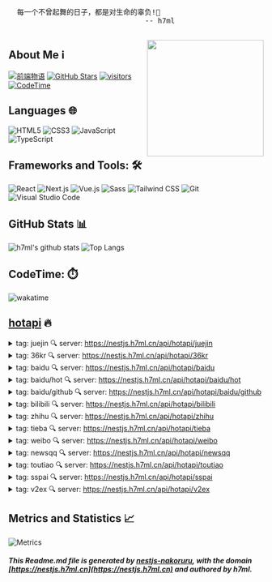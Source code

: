 
  <pre>
  每一个不曾起舞的日子，都是对生命的辜负!💃
                                -- h7ml
  </pre>
  
  <img align='right' src="https://nakoruru.h7ml.cn/proxy/www.h7ml.cn/logo.png" width="230">
  
  ## About Me ℹ️
  
  [![前端物语](https://nakoruru.h7ml.cn/proxy/img.shields.io/badge/前端物语-4ABF8A?logo=Bloglovin&logoColor=fff)](https://www.h7ml.cn?q=github)
  [![GitHub Stars](https://nakoruru.h7ml.cn/proxy/img.shields.io/github/stars/h7ml?color=2da44e&label=GitHub%20Stars&logo=Github)](https://github.com/h7ml)
  [![visitors](https://nakoruru.h7ml.cn/proxy/visitor-badge.laobi.icu/badge?page_id=h7ml.h7ml)](https://github.com/h7ml)
  [![CodeTime](https://nakoruru.h7ml.cn/proxy/img.shields.io/endpoint?style=social&url=https%3A%2F%2Fapi.codetime.dev%2Fshield%3Fid%3D3645%26project%3D%26in%3D0)](https://codetime.dev/zh-CN)
  
  ## Languages 🌐
  
  ![HTML5](https://nakoruru.h7ml.cn/proxy/img.shields.io/badge/HTML5-E34F26?logo=HTML5&logoColor=fff)
  ![CSS3](https://nakoruru.h7ml.cn/proxy/img.shields.io/badge/CSS3-1572B6?logo=CSS3&logoColor=fff)
  ![JavaScript](https://nakoruru.h7ml.cn/proxy/img.shields.io/badge/JavaScript-F7DF1E?logo=JavaScript&logoColor=333)
  ![TypeScript](https://nakoruru.h7ml.cn/proxy/img.shields.io/badge/TypeScript-3178C6?logo=TypeScript&logoColor=fff)
  
  ## Frameworks and Tools: 🛠️
  
  ![React](https://nakoruru.h7ml.cn/proxy/img.shields.io/badge/React-61DAFB?logo=React&logoColor=333)
  ![Next.js](https://nakoruru.h7ml.cn/proxy/img.shields.io/badge/Next.js-000000?logo=Next.js&logoColor=fff)
  ![Vue.js](https://nakoruru.h7ml.cn/proxy/img.shields.io/badge/Vue.js-4FC08D?logo=Vue.js&logoColor=fff)
  ![Sass](https://nakoruru.h7ml.cn/proxy/img.shields.io/badge/Sass-CC6699?logo=Sass&logoColor=fff)
  ![Tailwind CSS](https://nakoruru.h7ml.cn/proxy/img.shields.io/badge/Tailwind%20CSS-06B6D4?logo=TailwindCSS&logoColor=fff)
  ![Git](https://nakoruru.h7ml.cn/proxy/img.shields.io/badge/Git-F05032?logo=Git&logoColor=fff)
  ![Visual Studio Code](https://nakoruru.h7ml.cn/proxy/img.shields.io/badge/VS%20CODE-007ACC?logo=VisualStudioCode&logoColor=fff)
  
  ## GitHub Stats 📊
  
  ![h7ml's github stats](https://nakoruru.h7ml.cn/proxy/github-readme-stats.vercel.app/api?username=h7ml&show_icons=true&hide_title=true&count_private=true)
  ![Top Langs](https://nakoruru.h7ml.cn/proxy/github-readme-stats.vercel.app/api/top-langs/?username=h7ml&layout=compact)
  
  ## CodeTime: ⏱️

  <img align='center' alt="wakatime" title="wakatime" src="https://nakoruru.h7ml.cn/proxy/wakatime.com/share/@78c90c00-b60a-4b53-aca3-cdaada528717/e2a927a0-e579-4e6e-98cb-d769bbc3de2c.png">
  

## [hotapi](https://nestjs.h7ml.cn/#/hotapi?q=github) 🔥

<details>
<summary> tag: juejin 🔍 server: <a href="https://nestjs.h7ml.cn/api/hotapi/juejin?q=github" target="_blank">https://nestjs.h7ml.cn/api/hotapi/juejin</a>
    </summary>

 1 [通过调试技术，我理清了 b 站视频播放很快的原理](https://juejin.cn/post/7255110638154072120)

 2 [项目中前端如何实现无感刷新 token！](https://juejin.cn/post/7254572706536734781)

 3 [感谢钉钉小程序这些年赏我饭吃🍔，嗝~](https://juejin.cn/post/7255480546427371578)

 4 [一名4年前端打工仔的年中总结](https://juejin.cn/post/7255189526775644215)

 5 [基于 Tauri， 我写了一个 Markdown 桌面 App](https://juejin.cn/post/7255189463746986039)

 6 [前端文件流、切片下载和上传：优化文件传输效率与用户体验 ](https://juejin.cn/post/7255189826226602045)

 7 [2023年10款超好用的Mac软件推荐（一）](https://juejin.cn/post/7255137912736530487)

 8 [详解nvim内建LSP体系与基于nvim-cmp的代码补全体系](https://juejin.cn/post/7254699605668593723)

 9 [写技术博客一个月，我收获了什么？送你 3 条为什么要坚持写技术博客的理由！](https://juejin.cn/post/7254738021412290597)

 10 [前端Web实战：从零打造一个类Visio的流程图拓扑图绘图工具](https://juejin.cn/post/7255495666666717245)

 11 [什么是护网行动？](https://juejin.cn/post/7255281894911606843)

 12 [[翻译]Nx 心智模型 （Mental Model）](https://juejin.cn/post/7254474251725537335)

 13 [Android 音频可视化：频谱特效的探索与实践](https://juejin.cn/post/7254812719350284345)

 14 [用Echarts打造自己的天气预报！](https://juejin.cn/post/7255161684526940220)

 15 [Vue3 Vite electron 开发桌面程序](https://juejin.cn/post/7255224807322239034)

 16 [前端code review](https://juejin.cn/post/7255146286777122877)

 17 [一个人也要快乐哦 | 2023 年中总结](https://juejin.cn/post/7254855511305601080)

 18 [requestIdleCallback让你的页面变丝滑](https://juejin.cn/post/7255230505409675319)

 19 [拯救C盘大行动](https://juejin.cn/post/7254812719349710905)

 20 [我教你怎么在Vue3实现列表无限滚动，hook都给你写好了](https://juejin.cn/post/7255149657769066551)

 21 [震惊，JavaScript竟然还有这些方法](https://juejin.cn/post/7255149657768099895)

 22 [都什么年代了，还在用传统方式写代码？](https://juejin.cn/post/7255309681547411513)

 23 [小程序自定义导航栏](https://juejin.cn/post/7254812719349858361)

 24 [Gradle 构建工具 #5 又冲突了！如何理解依赖冲突与版本决议？](https://juejin.cn/post/7254811936290029627)

 25 [sharding-jdbc分库连接数优化 | 京东物流技术团队](https://juejin.cn/post/7254498824357855287)

 26 [别担心！css渐变是可以做到的](https://juejin.cn/post/7254811936289620027)

 27 [得物自建DTS平台的技术演进 | 精选](https://juejin.cn/post/7255146300038823993)

 28 [css中的网格布局，你学会了吗](https://juejin.cn/post/7254811936290226235)

 29 [“One Size Fits All”：一个过时的想法？| StoneDB 学术分享会 #8](https://juejin.cn/post/7255117210511261755)

 30 [剽窃：数字时代下的写作道德困境](https://juejin.cn/post/7255110638154121272)

 31 [Android自动化页面测速在美团的实践](https://juejin.cn/post/7254793334346170425)

 32 [【分久必合】构建下一代前端组件](https://juejin.cn/post/7255493179943649317)

 33 [《深入浅出Java虚拟机 — JVM原理与实战》带你攻克技术盲区，夯实底层基础 —— 吃透class字节码文件技术基底和实现原理（核心结构剖析）](https://juejin.cn/post/7255217876364410937)

 34 [万字详解 Stream 流式编程，写代码也可以很优雅](https://juejin.cn/post/7254960898686910520)

 35 [一位00后专升本毕业后的一年——2023年中总结](https://juejin.cn/post/7254829272555798583)

 36 [面向Web开发人员的Linux实用入门](https://juejin.cn/post/7255146317587857468)

 37 [Android开发三年，无奈被迫歇业丢失坑位，重新出发找到对的“大厂进击攻略”很重要！](https://juejin.cn/post/7255126807552606267)

 38 [火山引擎云搜索服务升级云原生新架构；提供数十亿级分布式向量数据库能力](https://juejin.cn/post/7255189526774710327)

 39 [喜马拉雅直播秒开优化实践](https://juejin.cn/post/7255126807552327739)

 40 [二十年里12个开源监控工具大对比](https://juejin.cn/post/7255131194164412474)

 41 [Java 动态编译在项目中的实践](https://juejin.cn/post/7254853744919117882)

 42 [熟读代码简洁之道，为什么我还是选择屎山](https://juejin.cn/post/7255686239756533818)

 43 [前端必会的 UI 组件库打包和发布](https://juejin.cn/post/7255511957699575863)

 44 [构建模拟接口生成随机数据的JavaScript工具库](https://juejin.cn/post/7254794609648828477)

 45 [Figma Dev Mode 初试](https://juejin.cn/post/7255220627794640957)

 46 [深度学习语义分割篇——DeepLabV1原理详解篇](https://juejin.cn/post/7254863133113892919)

 47 [精华笔记：吴恩达 x LangChain 《使用LangChain构建与数据对话的聊天机器人》（上）](https://juejin.cn/post/7254738021412175909)

 48 [如何用Three.js + Blender打造一个web 3D展览馆](https://juejin.cn/post/7255305597305225273)
</details>


<details>
<summary> tag: 36kr 🔍 server: <a href="https://nestjs.h7ml.cn/api/hotapi/36kr?q=github" target="_blank">https://nestjs.h7ml.cn/api/hotapi/36kr</a>
    </summary>

 1 [9点1氪丨中国内地新增106例猴痘确诊病例；ChatGPT因虚假信息泛滥正式被调查；北京市最低工资标准调至每月2420元](https://www.36kr.com/p/2344711378245127)

 2 [学完最让人后悔的专业，新闻排不进前五｜2023年轻人理想专业报告](https://www.36kr.com/p/2340642942766599)

 3 [硅谷创业之父保罗·格雷厄姆：如何做大事？](https://www.36kr.com/p/2339379804458502)

 4 [快乐的Threads，终究干不过愤怒的推特？](https://www.36kr.com/p/2345084046841353)

 5 [打工人为何盯上老年食堂和小饭桌](https://www.36kr.com/p/2344676612658695)

 6 [哈博森发千元无人机，挑战大疆？](https://www.36kr.com/p/2344039402341766)

 7 [一年涌入140万人，网约车卷在下半场](https://www.36kr.com/p/2345147652775553)

 8 [互联网大厂的抑郁病人](https://www.36kr.com/p/2344791864448518)

 9 [马斯克揭秘“宇宙级”AI：特斯拉搞硬件、xAI搞模型，怒批OpenAI“贪婪”](https://www.36kr.com/p/2344771676839561)

 10 [万达电影四年多亏超百亿后，王健林获东方财富“老板娘”雪中送炭](https://www.36kr.com/p/2344164503848326)

 11 [马斯克开了场誓师大会：我们就是OpenAI竞争对手 | 知料](https://www.36kr.com/p/2344993420531208)

 12 [听起来很炫的光照通信，取代不了5G和WiFi](https://www.36kr.com/p/2344015255471749)

 13 [牛奶走向高端化，跟风之举还是绝境突围？](https://www.36kr.com/p/2343999826878087)

 14 [世卫官宣阿斯巴甜致癌性，与发动机尾气同级](https://www.36kr.com/p/2343797567788544)

 15 [流量越来越贵，买量的价值还有多大？](https://www.36kr.com/p/2344257656260230)

 16 [马斯克出手，中国儿童的第一辆电动车“秒空”](https://www.36kr.com/p/2343991592834569)

 17 [6种提高幸福感的科学方法，学到就是赚到](https://www.36kr.com/p/2344676907949704)

 18 [汽车销量到底谁说了算？怎么统计？](https://www.36kr.com/p/2344122894524041)

 19 [国内官方回应“阿斯巴甜致癌”：按现行标准使用，可保障安全](https://www.36kr.com/p/2344756437046784)

 20 [“网红”小熊电器的求变之路](https://www.36kr.com/p/2344208315532936)

 21 [比尔盖茨最新博文：AI的风险确实存在，但是可控](https://www.36kr.com/p/2343807155396227)

 22 [“山航们”遭遇困境，因坐高铁的人越来越多？](https://www.36kr.com/p/2344906491729409)

 23 [欣旺达分拆所属子公司欣旺达动力，进一步聚焦核心业务｜氪金](https://www.36kr.com/p/2345070338758146)

 24 [任泽平：当下不投新能源，就像20年前没买房](https://www.36kr.com/p/2343819178841606)

 25 [36氪首发丨城市虚拟电厂AI运营商「原力能源」完成数千万元融资，由赛天产发领投](https://www.36kr.com/p/2341967353192067)

 26 [初创企业怎样才能少烧钱？](https://www.36kr.com/p/2344677005792774)

 27 [出海周刊54期 | Temu的流量与利润，可以兼得吗？](https://www.36kr.com/p/2343868378783362)

 28 [网易知识公路停运：网易的短视频之路终止？](https://www.36kr.com/p/2344192962598409)

 29 [警惕假冒央企的骗局](https://www.36kr.com/p/2344030152365574)

 30 [2023年H1全球医疗健康产业资本报告：细分赛道分化加剧，投资机构投资决策愈发谨慎](https://www.36kr.com/p/2344676210122377)

 31 [人工智能如何改变财富管理行业](https://www.36kr.com/p/2344912047642119)

 32 [“日元贬、日股涨”趋势出现逆转](https://www.36kr.com/p/2344702649310854)

 33 [停产！裁员！广汽三菱何以至此？](https://www.36kr.com/p/2344163990111624)

 34 [IT领导者在董事会会议常犯的5个错误](https://www.36kr.com/p/2343780752676352)

 35 [北交所机构调研最新动态，哪些公司备受关注？](https://www.36kr.com/p/2344039204511362)

 36 [电商MCN的上市之路，走到哪一步了](https://www.36kr.com/p/2344643888963202)
</details>


<details>
<summary> tag: baidu 🔍 server: <a href="https://nestjs.h7ml.cn/api/hotapi/baidu?q=github" target="_blank">https://nestjs.h7ml.cn/api/hotapi/baidu</a>
    </summary>

 1 [中方首批参演部队乘运-20赴俄](https://www.baidu.com/s?wd=%E4%B8%AD%E6%96%B9%E9%A6%96%E6%89%B9%E5%8F%82%E6%BC%94%E9%83%A8%E9%98%9F%E4%B9%98%E8%BF%90-20%E8%B5%B4%E4%BF%84)

 2 [疯狂的三伏贴：有医院接诊超万人](https://www.baidu.com/s?wd=%E7%96%AF%E7%8B%82%E7%9A%84%E4%B8%89%E4%BC%8F%E8%B4%B4%EF%BC%9A%E6%9C%89%E5%8C%BB%E9%99%A2%E6%8E%A5%E8%AF%8A%E8%B6%85%E4%B8%87%E4%BA%BA)

 3 [中国载人登月都有哪些新装备？](https://www.baidu.com/s?wd=%E4%B8%AD%E5%9B%BD%E8%BD%BD%E4%BA%BA%E7%99%BB%E6%9C%88%E9%83%BD%E6%9C%89%E5%93%AA%E4%BA%9B%E6%96%B0%E8%A3%85%E5%A4%87%EF%BC%9F)

 4 [副行长收入仅几百 拟外出打工被开除](https://www.baidu.com/s?wd=%E5%89%AF%E8%A1%8C%E9%95%BF%E6%94%B6%E5%85%A5%E4%BB%85%E5%87%A0%E7%99%BE%20%E6%8B%9F%E5%A4%96%E5%87%BA%E6%89%93%E5%B7%A5%E8%A2%AB%E5%BC%80%E9%99%A4)

 5 [“厌童症”厌的到底是什么？](https://www.baidu.com/s?wd=%E2%80%9C%E5%8E%8C%E7%AB%A5%E7%97%87%E2%80%9D%E5%8E%8C%E7%9A%84%E5%88%B0%E5%BA%95%E6%98%AF%E4%BB%80%E4%B9%88%EF%BC%9F)

 6 [何炅谢娜哭着拥抱](https://www.baidu.com/s?wd=%E4%BD%95%E7%82%85%E8%B0%A2%E5%A8%9C%E5%93%AD%E7%9D%80%E6%8B%A5%E6%8A%B1)

 7 [魏大勋孟宴臣独爆](https://www.baidu.com/s?wd=%E9%AD%8F%E5%A4%A7%E5%8B%8B%E5%AD%9F%E5%AE%B4%E8%87%A3%E7%8B%AC%E7%88%86)

 8 [两女子吃凉皮中毒一人死亡?官方通报](https://www.baidu.com/s?wd=%E4%B8%A4%E5%A5%B3%E5%AD%90%E5%90%83%E5%87%89%E7%9A%AE%E4%B8%AD%E6%AF%92%E4%B8%80%E4%BA%BA%E6%AD%BB%E4%BA%A1%3F%E5%AE%98%E6%96%B9%E9%80%9A%E6%8A%A5)

 9 [暑假孙辈22人回老家 一天吃25斤米](https://www.baidu.com/s?wd=%E6%9A%91%E5%81%87%E5%AD%99%E8%BE%8822%E4%BA%BA%E5%9B%9E%E8%80%81%E5%AE%B6%20%E4%B8%80%E5%A4%A9%E5%90%8325%E6%96%A4%E7%B1%B3)

 10 [深圳双拼房新政24小时：中介盼大单](https://www.baidu.com/s?wd=%E6%B7%B1%E5%9C%B3%E5%8F%8C%E6%8B%BC%E6%88%BF%E6%96%B0%E6%94%BF24%E5%B0%8F%E6%97%B6%EF%BC%9A%E4%B8%AD%E4%BB%8B%E7%9B%BC%E5%A4%A7%E5%8D%95)

 11 [猫冠状病毒蔓延“猫岛”致死率近90%](https://www.baidu.com/s?wd=%E7%8C%AB%E5%86%A0%E7%8A%B6%E7%97%85%E6%AF%92%E8%94%93%E5%BB%B6%E2%80%9C%E7%8C%AB%E5%B2%9B%E2%80%9D%E8%87%B4%E6%AD%BB%E7%8E%87%E8%BF%9190%25)

 12 [46岁“中国蛙王”跳河救起落水者](https://www.baidu.com/s?wd=46%E5%B2%81%E2%80%9C%E4%B8%AD%E5%9B%BD%E8%9B%99%E7%8E%8B%E2%80%9D%E8%B7%B3%E6%B2%B3%E6%95%91%E8%B5%B7%E8%90%BD%E6%B0%B4%E8%80%85)

 13 [张译佟丽娅新剧演夫妻](https://www.baidu.com/s?wd=%E5%BC%A0%E8%AF%91%E4%BD%9F%E4%B8%BD%E5%A8%85%E6%96%B0%E5%89%A7%E6%BC%94%E5%A4%AB%E5%A6%BB)

 14 [茉酸奶回应网友喝5天胖6斤](https://www.baidu.com/s?wd=%E8%8C%89%E9%85%B8%E5%A5%B6%E5%9B%9E%E5%BA%94%E7%BD%91%E5%8F%8B%E5%96%9D5%E5%A4%A9%E8%83%966%E6%96%A4)

 15 [马云在萨拉热窝现身](https://www.baidu.com/s?wd=%E9%A9%AC%E4%BA%91%E5%9C%A8%E8%90%A8%E6%8B%89%E7%83%AD%E7%AA%9D%E7%8E%B0%E8%BA%AB)

 16 [男子把小孩放进超市红枣堆玩耍](https://www.baidu.com/s?wd=%E7%94%B7%E5%AD%90%E6%8A%8A%E5%B0%8F%E5%AD%A9%E6%94%BE%E8%BF%9B%E8%B6%85%E5%B8%82%E7%BA%A2%E6%9E%A3%E5%A0%86%E7%8E%A9%E8%80%8D)

 17 [多地烟草局：直系三代血脉不得应聘](https://www.baidu.com/s?wd=%E5%A4%9A%E5%9C%B0%E7%83%9F%E8%8D%89%E5%B1%80%EF%BC%9A%E7%9B%B4%E7%B3%BB%E4%B8%89%E4%BB%A3%E8%A1%80%E8%84%89%E4%B8%8D%E5%BE%97%E5%BA%94%E8%81%98)

 18 [网友买半个西瓜果切拼完没有心](https://www.baidu.com/s?wd=%E7%BD%91%E5%8F%8B%E4%B9%B0%E5%8D%8A%E4%B8%AA%E8%A5%BF%E7%93%9C%E6%9E%9C%E5%88%87%E6%8B%BC%E5%AE%8C%E6%B2%A1%E6%9C%89%E5%BF%83)

 19 [两女子街头抢手机 外卖小哥骑车追讨](https://www.baidu.com/s?wd=%E4%B8%A4%E5%A5%B3%E5%AD%90%E8%A1%97%E5%A4%B4%E6%8A%A2%E6%89%8B%E6%9C%BA%20%E5%A4%96%E5%8D%96%E5%B0%8F%E5%93%A5%E9%AA%91%E8%BD%A6%E8%BF%BD%E8%AE%A8)

 20 [鄱阳湖水面面积13天缩水超四分之一](https://www.baidu.com/s?wd=%E9%84%B1%E9%98%B3%E6%B9%96%E6%B0%B4%E9%9D%A2%E9%9D%A2%E7%A7%AF13%E5%A4%A9%E7%BC%A9%E6%B0%B4%E8%B6%85%E5%9B%9B%E5%88%86%E4%B9%8B%E4%B8%80)

 21 [雪糕刺客今年威风不再](https://www.baidu.com/s?wd=%E9%9B%AA%E7%B3%95%E5%88%BA%E5%AE%A2%E4%BB%8A%E5%B9%B4%E5%A8%81%E9%A3%8E%E4%B8%8D%E5%86%8D)

 22 [上海00后为纸片人吃席](https://www.baidu.com/s?wd=%E4%B8%8A%E6%B5%B700%E5%90%8E%E4%B8%BA%E7%BA%B8%E7%89%87%E4%BA%BA%E5%90%83%E5%B8%AD)

 23 [校方回应教师被树砸中身亡](https://www.baidu.com/s?wd=%E6%A0%A1%E6%96%B9%E5%9B%9E%E5%BA%94%E6%95%99%E5%B8%88%E8%A2%AB%E6%A0%91%E7%A0%B8%E4%B8%AD%E8%BA%AB%E4%BA%A1)

 24 [戴口罩预防猴痘有用吗？专家解答](https://www.baidu.com/s?wd=%E6%88%B4%E5%8F%A3%E7%BD%A9%E9%A2%84%E9%98%B2%E7%8C%B4%E7%97%98%E6%9C%89%E7%94%A8%E5%90%97%EF%BC%9F%E4%B8%93%E5%AE%B6%E8%A7%A3%E7%AD%94)

 25 [女子让外卖员摘面罩不摘就差评](https://www.baidu.com/s?wd=%E5%A5%B3%E5%AD%90%E8%AE%A9%E5%A4%96%E5%8D%96%E5%91%98%E6%91%98%E9%9D%A2%E7%BD%A9%E4%B8%8D%E6%91%98%E5%B0%B1%E5%B7%AE%E8%AF%84)

 26 [美三大芯片巨头CEO被曝将游说拜登](https://www.baidu.com/s?wd=%E7%BE%8E%E4%B8%89%E5%A4%A7%E8%8A%AF%E7%89%87%E5%B7%A8%E5%A4%B4CEO%E8%A2%AB%E6%9B%9D%E5%B0%86%E6%B8%B8%E8%AF%B4%E6%8B%9C%E7%99%BB)

 27 [小女孩躲避拜登亲吻互动](https://www.baidu.com/s?wd=%E5%B0%8F%E5%A5%B3%E5%AD%A9%E8%BA%B2%E9%81%BF%E6%8B%9C%E7%99%BB%E4%BA%B2%E5%90%BB%E4%BA%92%E5%8A%A8)

 28 [居民在5楼阳台养7头牛被投诉](https://www.baidu.com/s?wd=%E5%B1%85%E6%B0%91%E5%9C%A85%E6%A5%BC%E9%98%B3%E5%8F%B0%E5%85%BB7%E5%A4%B4%E7%89%9B%E8%A2%AB%E6%8A%95%E8%AF%89)

 29 [张棪琰否认霸凌员工现已报警](https://www.baidu.com/s?wd=%E5%BC%A0%E6%A3%AA%E7%90%B0%E5%90%A6%E8%AE%A4%E9%9C%B8%E5%87%8C%E5%91%98%E5%B7%A5%E7%8E%B0%E5%B7%B2%E6%8A%A5%E8%AD%A6)

 30 [存量房贷利率会否下调？银行回应](https://www.baidu.com/s?wd=%E5%AD%98%E9%87%8F%E6%88%BF%E8%B4%B7%E5%88%A9%E7%8E%87%E4%BC%9A%E5%90%A6%E4%B8%8B%E8%B0%83%EF%BC%9F%E9%93%B6%E8%A1%8C%E5%9B%9E%E5%BA%94)
</details>


<details>
<summary> tag: baidu/hot 🔍 server: <a href="https://nestjs.h7ml.cn/api/hotapi/baidu/hot?q=github" target="_blank">https://nestjs.h7ml.cn/api/hotapi/baidu/hot</a>
    </summary>

 1 [听说最近AI应用爆了？！来AI Studio玩转大模型应用](https://www.paddlepaddle.org.cn/support/news?action=detail&id=3397)

 2 [Linux Lite 6.6 RC1 发布，对新手友好的桌面 Linux 发行版](https://www.oschina.net/news/249515/linux-lite-6-6-rc1-released)

 3 [又是一条慢 SQL 改写，拿捏！](https://my.oschina.net/actiontechoss/blog/10088052)

 4 [字节团队提出猞猁Lynx模型：多模态LLMs理解认知生成类榜单SoTA](https://www.jiqizhixin.com/articles/2023-07-15-3)

 5 [马斯克为xAI定目标：2029年实现通用人工智能，这是最后期限 机器之心 2023-07-15 12:28](https://www.jiqizhixin.com/articles/2023-07-15)

 6 [凌志软件加入飞桨技术伙伴计划，共同探索“AI+金融”应用场景落地](https://www.paddlepaddle.org.cn/support/news?action=detail&id=3396)

 7 [deepin V23 成功适配 WSL](https://www.oschina.net/news/249482/deepin-wslg)

 8 [Vue Language Tools (Volar) 1.8.5 发布，Vue 官方 IDE/TS 支持工具](https://www.oschina.net/news/249479/volar-1-8-5-released)

 9 [智谱 AI 官宣：ChatGLM2-6B 可免费商用](https://www.oschina.net/news/249475)

 10 [MX Linux 23 RC1 发布，基于 Debian 12 的发行版](https://www.oschina.net/news/249473/mx-linux-23-libretto-rc1)
</details>


<details>
<summary> tag: baidu/github 🔍 server: <a href="https://nestjs.h7ml.cn/api/hotapi/baidu/github?q=github" target="_blank">https://nestjs.h7ml.cn/api/hotapi/baidu/github</a>
    </summary>

 1 [ChaoningZhang/MobileSAM](https://github.com/ChaoningZhang/MobileSAM)

 2 [tinygrad/tinygrad](https://github.com/tinygrad/tinygrad)

 3 [THUDM/ChatGLM2-6B](https://github.com/THUDM/ChatGLM2-6B)

 4 [chat2db/Chat2DB](https://github.com/chat2db/Chat2DB)

 5 [w-okada/voice-changer](https://github.com/w-okada/voice-changer)

 6 [XingangPan/DragGAN](https://github.com/XingangPan/DragGAN)

 7 [hiyouga/ChatGLM-Efficient-Tuning](https://github.com/hiyouga/ChatGLM-Efficient-Tuning)

 8 [xitanggg/open-resume](https://github.com/xitanggg/open-resume)

 9 [ramonvc/freegpt-webui](https://github.com/ramonvc/freegpt-webui)

 10 [fuqiuluo/unidbg-fetch-qsign](https://github.com/fuqiuluo/unidbg-fetch-qsign)

 11 [SizheAn/PanoHead](https://github.com/SizheAn/PanoHead)

 12 [vercel/platforms](https://github.com/vercel/platforms)

 13 [embedchain/embedchain](https://github.com/embedchain/embedchain)

 14 [PowerShell/PowerShell](https://github.com/PowerShell/PowerShell)

 15 [homanp/superagent](https://github.com/homanp/superagent)

 16 [Docile-Alligator/Infinity-For-Reddit](https://github.com/Docile-Alligator/Infinity-For-Reddit)

 17 [toeverything/AFFiNE](https://github.com/toeverything/AFFiNE)

 18 [expo/expo](https://github.com/expo/expo)
</details>


<details>
<summary> tag: bilibili 🔍 server: <a href="https://nestjs.h7ml.cn/api/hotapi/bilibili?q=github" target="_blank">https://nestjs.h7ml.cn/api/hotapi/bilibili</a>
    </summary>

 1 [谋 权 篡 位（番外篇②）](https://b23.tv/BV1YF41197Lj)

 2 [《崩坏：星穹铁道》刃角色PV——「死兆将至」](https://b23.tv/BV12h4y1j7Pw)

 3 [《B 界 西 游 各 等 级 对 应 神 职 和 特 权》](https://b23.tv/BV11h4y1j7Z3)

 4 [克格勃最有钱的特工是谁？【硬核狠人54】](https://b23.tv/BV1jF411Q7ke)

 5 [今天是王七叶和我共同的生日](https://b23.tv/BV1114y1R7JK)

 6 [帝王蟹馒头怎么开](https://b23.tv/BV12x4y1o7uR)

 7 [《未定事件簿》「归心之所」活动PV：旅帆归港，心之所往](https://b23.tv/BV1VN411279K)

 8 [影史排名第一的悬疑片究竟有多精彩？看到最后我人麻了…《控方证人》（1957）](https://b23.tv/BV1NP411k7oq)

 9 [这才是中国最没存在感的省：](https://b23.tv/BV1jX4y1Y73Z)

 10 [【泛式/剧情MAD】哥哥的女朋友，只能由我来选......](https://b23.tv/BV1sW4y1Z7pn)

 11 [随 机 鬼 畜（五）](https://b23.tv/BV1xh4y1Z7R8)

 12 [【318大乱斗】尖叫鸡蒙眼打人挑战之暑假四件套，卧薪尝胆掸！](https://b23.tv/BV1LF411979x)

 13 [我买了七千元的国产防弹盾牌！是什么体验？巴雷特终于来了！](https://b23.tv/BV1Yk4y1P7HR)

 14 [《西辛2》曾经他是蝌蚪，一场意外给送走](https://b23.tv/BV1EP411k7o1)

 15 [“没有点艺术细胞很难刷到～”](https://b23.tv/BV1uV4y1h7wr)

 16 [【真 我的世界】桃花源记但故事真相鬼畜级](https://b23.tv/BV1iP411y7ao)

 17 [【拿瓦吐槽】铠甲衰于拿瓦？不可能！这才是国产特摄最香的作品！！！](https://b23.tv/BV1wX4y1v7nL)

 18 [在冰冷的家里，只有游戏能温暖孩子。](https://b23.tv/BV1XM4y1j75P)

 19 [从目前的形势上看，我的养老问题应该不是什么大问题](https://b23.tv/BV15F411Q7jN)

 20 [店家：6，你猜我为什么不笑](https://b23.tv/BV19M4y1x7cm)

 21 [世界名校的学生到底多了解中国？](https://b23.tv/BV1qu411j7r6)

 22 [如何在夏日提升快感？](https://b23.tv/BV16V411N7G9)

 23 [远看是鸡脖，近看是大蛇](https://b23.tv/BV1WV4y1b7oa)

 24 [你被逮捕了！!](https://b23.tv/BV1Qj411d7CW)

 25 [和它玩牌根本不会赢啊](https://b23.tv/BV1rF41197gg)

 26 [超燃格斗爽片！博伊卡vs监狱之王，拳拳到肉！](https://b23.tv/BV1em4y1j7i3)

 27 [好声音系列已完结！我玩的就是真实！](https://b23.tv/BV1xz4y1J7ZN)

 28 [（西格玛·狮兄 差 点 中 了 女 人 的 陷 阱）](https://b23.tv/BV1vM4y1x79Z)

 29 [忙里忙外多辛苦，喝杯奶茶算什么！](https://b23.tv/BV1kh4y1Z7V3)

 30 [都什么年代，谁还吃传统人参果？！！](https://b23.tv/BV1VP411k7iW)

 31 [MC当生物射出10万支箭，万箭齐发生存？](https://b23.tv/BV1ig4y1w73d)

 32 [请尊重  不喜欢可以滑走 不要诋毁噢加油](https://b23.tv/BV1G94y1B7Hr)

 33 [评分9.1治愈电影，在生命中的每一天用心去爱！高分经典《音乐之声》](https://b23.tv/BV1Tg4y1A7fw)

 34 [超燃国产突袭](https://b23.tv/BV1ej411d7Jf)

 35 [拒绝加入结束乐队的下场...](https://b23.tv/BV16V411N7KA)

 36 [12万人打出8.2分，这部电影凭什么叫好又叫座？](https://b23.tv/BV1Xx4y1d7CC)

 37 [小球逆袭称王之路](https://b23.tv/BV1Tx4y1o7y8)

 38 [欧洲小孩真的喜欢过暑假吗？](https://b23.tv/BV1iF41197Fj)

 39 [《巴巴拉老魔仙》 豆瓣拒绝评分！](https://b23.tv/BV1cm4y1J7wc)

 40 [10年以后，我的同桌生了我们的孩子……………](https://b23.tv/BV1Uu41157d4)

 41 [《 天 价 水 果 》第六期](https://b23.tv/BV1Yj411Z78w)

 42 [我宁愿痛苦，也不要麻木！](https://b23.tv/BV1bj411Z7b1)

 43 [田柾国Solo新曲Seven (feat. Latto)MV公开](https://b23.tv/BV1ZN41117Ji)

 44 [【中年爱情图鉴】中年人的爱情：无糖，但降火](https://b23.tv/BV1Q8411D7zX)

 45 [关于我喜欢的男生喜欢我弟这件事](https://b23.tv/BV1Hk4y1N7D6)

 46 [“溥仪の小曲，但是...”](https://b23.tv/BV1E8411D75k)

 47 [【阿斗】53万人打出8.6分！如果你被生活压的喘不过气，一定要来看看这部电影！《海边的曼彻斯特》](https://b23.tv/BV1UX4y1a7Ym)

 48 [第一次在河南看到流星，真的很激动！](https://b23.tv/BV1aX4y1a73w)

 49 [解决问题的方式绝不止一种！](https://b23.tv/BV1jP411k7um)

 50 [哼 你可瞧好了！](https://b23.tv/BV1hP411y7bR)

 51 [一剑全破气球！年少时的幻想，终将照进现实！](https://b23.tv/BV1ku4y1U7Dh)

 52 [遇事不慌使用飞雷神](https://b23.tv/BV1b94y1B7Bc)

 53 [《柯南》可恨！男人用计，隔空将妻子困在深海！](https://b23.tv/BV1Tg4y1A7ZQ)

 54 [探秘全球最火中餐厅！黄晓明给我做饭吃！花4W能吃什么](https://b23.tv/BV1SM4y1x7KR)

 55 [对话陶喆!!新专辑幕后首度揭晓!丨陶喆专访上集【HOPICO x 声音速写ep27】](https://b23.tv/BV1ek4y1V7ng)

 56 [29.9的网红千层蛋糕，真的值得吗？帅小伙试一下！](https://b23.tv/BV1Qu41157n6)

 57 [你把屈原包里面了？](https://b23.tv/BV1s94y1B76e)

 58 [仨战士冲到北京又吃了唐老师23道菜](https://b23.tv/BV1b14y1d7iH)

 59 [新粉不知道按摩充电宝，老粉不用多介绍了吧，哈哈，回味一下，你是哪个视频关注咱的？](https://b23.tv/BV19M4y1x7tp)

 60 [看似离谱实际很好用的p图小技巧！艾特闺蜜来看！](https://b23.tv/BV1kh4y1Z71j)

 61 [他说要建设祖国的西北，你可以选择摆烂，但请不要给一腔热血的人泼冷水。](https://b23.tv/BV1iW4y1o73v)

 62 [让老板下个早班](https://b23.tv/BV14u41157oJ)

 63 [寸劲入毫针](https://b23.tv/BV15V411T7ZN)

 64 [塔防的琛总泪奔漫展舞台](https://b23.tv/BV1YV4y1b7VJ)

 65 [《 让 爱 情 飞 》](https://b23.tv/BV19m4y1E7o1)

 66 [真的有那么好笑吗？](https://b23.tv/BV1wh4y1f7GJ)

 67 [成人M码 小狗穿正好？！女装尺码别太离谱！](https://b23.tv/BV1h14y1d7yA)

 68 [(G)I-DLE - I DO (官方MV)](https://b23.tv/BV1ax4y1o7nS)

 69 [【布莱泽奥特曼开播吐槽】宇宙野人╳宇宙灵长类√](https://b23.tv/BV1494y1B79q)

 70 [高德地图每年支出数十亿，它靠什么赚钱？](https://b23.tv/BV11j411Z7Wj)

 71 [一月没回村，产能过剩、食物泛滥，漠叔心急如焚](https://b23.tv/BV1tu41157zS)

 72 [部队里不同人面对叠被子！](https://b23.tv/BV1YV411T77F)

 73 [我考考你们，唐完了之后是？](https://b23.tv/BV1KN41127Ag)

 74 [火不火麒麟不重要，主要是想回归CF战场了！](https://b23.tv/BV1Km4y1J7ak)

 75 [花3个月工资吃一顿饭，是什么水平？《编辑部的故事》P8](https://b23.tv/BV1MP411y7gs)

 76 [当情侣两人学会胡说八道文学有多欢乐](https://b23.tv/BV1XV411T73d)

 77 [想看原皮么](https://b23.tv/BV18M4y1x7mm)

 78 [《青水玩家》](https://b23.tv/BV1994y1B7JB)

 79 [我推的牢子](https://b23.tv/BV1k94y1q7Ak)

 80 [网红“报恩彩虹西瓜”，究竟是来报恩的还是报仇？？](https://b23.tv/BV1g8411D78t)

 81 [科技锁之下的海拉鲁飞行载具发展史，千万玩家两个月的技术探索之路](https://b23.tv/BV1E14y197qN)

 82 [我的世界 但是所有矿物量增加1000倍!!!矿物比石头多？环行旅舍](https://b23.tv/BV1kj411Z7Ss)

 83 [【时代少年团】「叁重楼」人物先导片-「先遣」](https://b23.tv/BV1Ax4y1o7Yv)

 84 [说服人工智能让我下楼买馒头](https://b23.tv/BV1p14y1d7Yu)

 85 [这个存档我要玩一辈子！！八年女玩家的第一支视频！我的世界1.19原版美化生存#1](https://b23.tv/BV1ij411Z7cE)

 86 [被迫躺平，曹操也想努力呀，可是环境不允许](https://b23.tv/BV1YW4y1o7Mn)

 87 [撒库拉酱的罪行](https://b23.tv/BV16k4y1P7ud)

 88 [“主播我只给你留了一个648 帮我满命”](https://b23.tv/BV1tV411N7bt)

 89 [这八秒！是我最后的倔强！！！](https://b23.tv/BV12x4y1o75N)

 90 [当射击游戏遇上印度神剧](https://b23.tv/BV1B8411U7Wv)

 91 [南明逆转！假如大明没有灭亡.......②【维多利亚3：AD1648】](https://b23.tv/BV1Sm4y1E729)

 92 [逆天寒是什么梗【梗指南】](https://b23.tv/BV1pP411y7fV)

 93 [AI绘画又在偷偷进化了！生成的每张图都强得离谱](https://b23.tv/BV1cN411276X)

 94 [贫穷最可怕的是，让你自己认为贫穷无法改变。](https://b23.tv/BV1Bu411579D)

 95 [假如许沁在孟宴臣死后重生｜改写结局](https://b23.tv/BV1Ju4y1S7pc)

 96 [我宣布，我谈恋爱了！](https://b23.tv/BV1o14y1X714)

 97 [原神刀妹vs小明剑魔！原神即自信，王者也不惧！#真金白银vs最强王者](https://b23.tv/BV1LN41127Rj)

 98 [有多少部电影你们看过？](https://b23.tv/BV1N94y1B7Cs)

 99 [上海贝壳嘉年华贝类展览，快去看](https://b23.tv/BV1hP411k7ew)

 100 [笑不活了，真让孟宴臣当上消防员了哈哈哈！！](https://b23.tv/BV1L8411D76Z)
</details>


<details>
<summary> tag: zhihu 🔍 server: <a href="https://nestjs.h7ml.cn/api/hotapi/zhihu?q=github" target="_blank">https://nestjs.h7ml.cn/api/hotapi/zhihu</a>
    </summary>

 1 [光大集团反腐风波持续，原董事长唐双宁被查，其继任者李晓鹏退休一年被查，已有多人落马，哪些信息值得关注？](https://www.zhihu.com/question/612238610)

 2 [欧洲议会通过《芯片法案》，要求到 2030 年欧盟芯片产量占全球 20%  ，该法案将产生哪些影响？](https://www.zhihu.com/question/611814613)

 3 [cvt 变速器真的不能暴力驾驶嘛？怎样才算暴力驾驶？](https://www.zhihu.com/question/461280147)

 4 [印度月船 3 号探测器于 7 月 14 日发射成功，如何评价印度的载人航天计划？这对月球探索有哪些意义？](https://www.zhihu.com/question/612140963)

 5 [韩媒报道称「尹锡悦突然造访乌克兰」，哪些信息值得关注，释放了什么信号？](https://www.zhihu.com/question/612273731)

 6 [「河南烩面」为啥走不出河南？](https://www.zhihu.com/question/541421417)

 7 [怎么评价《我爱我家》这部剧？](https://www.zhihu.com/question/32325819)

 8 [人民币汇率大涨，近五日累涨近一千点，此轮贬值或告一段落，易纲发文称汇率弹性显著增强，哪些信息值得关注？](https://www.zhihu.com/question/611856950)

 9 [一个人可以节俭到什么程度？](https://www.zhihu.com/question/301201332)

 10 [参加知乎「2023 新知青年大会」是种什么样的体验？](https://www.zhihu.com/question/611932417)

 11 [上半年我国进出口增长 2.1%，总值首次突破 20 万亿元，规模创历史同期新高，如何解读这一数据？](https://www.zhihu.com/question/611866459)

 12 [《武林外传》是否被过誉了？](https://www.zhihu.com/question/279164604)

 13 [你人生明白的道理是什么？](https://www.zhihu.com/question/610402288)

 14 [假设苏炳添以 9 秒 57 破世界纪录并夺得奥运会冠军，这与国足夺得世界杯冠军相比，哪件事更具有影响力？](https://www.zhihu.com/question/609771748)

 15 [如何评价《宿命之环》第二卷的卷末总结？](https://www.zhihu.com/question/611776520)

 16 [报道称阿斯麦与中方合作面临更严限制，美三大芯片巨头 CEO 将赴华盛顿游说拜登放弃对华限制，情况如何？](https://www.zhihu.com/question/612263218)

 17 [哪个瞬间你觉得宠物好像真的听懂你说话了？](https://www.zhihu.com/question/603807166)

 18 [为什么勾股定理可以说明空间是平直的？](https://www.zhihu.com/question/611301852)

 19 [如何评价徐兵执导，董子健、张译主演的电视剧《欢颜》？](https://www.zhihu.com/question/612286792)

 20 [写虐文的作者会被自己的文虐哭吗？](https://www.zhihu.com/question/604783484)

 21 [在你的城市，有哪些儿时过夏天的「保留项目」，如今自己的孩子也很喜欢？](https://www.zhihu.com/question/609232579)

 22 [如果有人因为一时的疏忽而「见死不救」，你们会责怪这个人吗？](https://www.zhihu.com/question/611773533)

 23 [为何《原神》3.8 海岛地图与 2.8 版本的海岛相比，内容少了很多？](https://www.zhihu.com/question/611308656)

 24 [长期在有机化学实验室对身体有什么危害？](https://www.zhihu.com/question/263741321)

 25 [为什么海盗都爱留大胡子？](https://www.zhihu.com/question/604230898)

 26 [荣耀 Magic V2 折叠屏手机售价 8999 元起，如何看待这一定价策略？](https://www.zhihu.com/question/611852657)

 27 [《宿命之环》第二卷逐光者已经完结，如何评价这一卷？](https://www.zhihu.com/question/611692768)

 28 [是不是只要不停地看书，什么书都看，就能找到生活的答案？](https://www.zhihu.com/question/610389488)

 29 [网传永城有人疑因吃凉皮中毒身亡，市监局称未发现异常情况，警方正在调查中，有哪些细节值得关注？](https://www.zhihu.com/question/612252659)

 30 [历史上李白和高适的关系如何？与《长安三万里》中描绘的一致吗？](https://www.zhihu.com/question/604391210)

 31 [6 月 70 城房价出炉，新房环比持平或略降，长春领跑涨 0.5%，二手房环比下降，哪些信息值得关注？](https://www.zhihu.com/question/612256763)

 32 [如何评价新发布的荣耀手表 4，有哪些亮点和槽点？](https://www.zhihu.com/question/612001077)

 33 [甲出 100 万让乙杀人，乙拿了钱并没有杀人而是直接跑路，法律角度分析，乙的行为构成什么犯罪？](https://www.zhihu.com/question/600455294)

 34 [如何看待「月薪 1 万到 2 万职场人最常加班」这一数据？你经常加班的原因是什么？](https://www.zhihu.com/question/612093014)

 35 [网友吐槽高铁上儿童吵闹引讨论，媒体报道或来源于「厌童症」心理现象，如何看待这一说法？如何解决这一问题？](https://www.zhihu.com/question/611512782)

 36 [俄罗斯军队将参加中方在日本海中部组织的「北部·联合 -2023」演习，有哪些信息值得关注？](https://www.zhihu.com/question/612256734)

 37 [如何评价漫画《海贼王》漫画第 1087 话？](https://www.zhihu.com/question/611753748)

 38 [如何评价动画电影《茶啊二中》？](https://www.zhihu.com/question/611522259)

 39 [我国成功研制新型光学晶体，可满足半导体晶圆检测等领域重大需求，具有怎样的意义？](https://www.zhihu.com/question/612183799)

 40 [为什么很多新能源车没有变速箱，开起来却并不「平顺」甚至会晕车？](https://www.zhihu.com/question/611489240)

 41 [为什么网上那么多教人写小说的，而且他们说的都很有道理？](https://www.zhihu.com/question/604580559)

 42 [看完电影《消失的她》以后有个问题，赌真的戒不掉吗？](https://www.zhihu.com/question/611260933)

 43 [6 月中国内地新增 106 例猴痘确诊病例，其中广东 48 例、北京 45 例，应采取哪些措施加强防控？](https://www.zhihu.com/question/612162948)

 44 [古今中外军事史上的奇迹都有哪些？](https://www.zhihu.com/question/360696679)

 45 [你童年印象最深的一部动画片是什么？](https://www.zhihu.com/question/611043450)

 46 [如何评价库洛《战双帕弥什》即将上线的 3.5 周年版本？](https://www.zhihu.com/question/611520886)

 47 [13 部门联合发文，推进有条件的地级以上城市「一刻钟便民生活圈」建设，如何解读？会带来哪些影响？](https://www.zhihu.com/question/611706370)

 48 [飞行员为什么对视力要求这么高？](https://www.zhihu.com/question/430955967)

 49 [假如你创业开公司或是已经经营了 5-6 年你会招什么语言的程序员?](https://www.zhihu.com/question/611194909)

 50 [你在读博士期间明白的最深刻的道理是什么？](https://www.zhihu.com/question/33336270)
</details>


<details>
<summary> tag: tieba 🔍 server: <a href="https://nestjs.h7ml.cn/api/hotapi/tieba?q=github" target="_blank">https://nestjs.h7ml.cn/api/hotapi/tieba</a>
    </summary>

 1 [北京报告45例猴痘确诊病例](https://tieba.baidu.com/hottopic/browse/hottopic?topic_id=16057204&amp;topic_name=%E5%8C%97%E4%BA%AC%E6%8A%A5%E5%91%8A45%E4%BE%8B%E7%8C%B4%E7%97%98%E7%A1%AE%E8%AF%8A%E7%97%85%E4%BE%8B)

 2 [贴吧老哥怼人名言](https://tieba.baidu.com/hottopic/browse/hottopic?topic_id=16072549&amp;topic_name=%E8%B4%B4%E5%90%A7%E8%80%81%E5%93%A5%E6%80%BC%E4%BA%BA%E5%90%8D%E8%A8%80)

 3 [实时更新！内蒙高考招生情况](https://tieba.baidu.com/hottopic/browse/hottopic?topic_id=16067030&amp;topic_name=%E5%AE%9E%E6%97%B6%E6%9B%B4%E6%96%B0%EF%BC%81%E5%86%85%E8%92%99%E9%AB%98%E8%80%83%E6%8B%9B%E7%94%9F%E6%83%85%E5%86%B5)

 4 [起点吧有哪些名梗](https://tieba.baidu.com/hottopic/browse/hottopic?topic_id=16054043&amp;topic_name=%E8%B5%B7%E7%82%B9%E5%90%A7%E6%9C%89%E5%93%AA%E4%BA%9B%E5%90%8D%E6%A2%97)

 5 [2023手游圈恶臭程度评比](https://tieba.baidu.com/hottopic/browse/hottopic?topic_id=16073395&amp;topic_name=2023%E6%89%8B%E6%B8%B8%E5%9C%88%E6%81%B6%E8%87%AD%E7%A8%8B%E5%BA%A6%E8%AF%84%E6%AF%94)

 6 [如何评价网红井川里予穿衣自由事件](https://tieba.baidu.com/hottopic/browse/hottopic?topic_id=16081496&amp;topic_name=%E5%A6%82%E4%BD%95%E8%AF%84%E4%BB%B7%E7%BD%91%E7%BA%A2%E4%BA%95%E5%B7%9D%E9%87%8C%E4%BA%88%E7%A9%BF%E8%A1%A3%E8%87%AA%E7%94%B1%E4%BA%8B%E4%BB%B6)

 7 [高考后的生活记录](https://tieba.baidu.com/hottopic/browse/hottopic?topic_id=16075683&amp;topic_name=%E9%AB%98%E8%80%83%E5%90%8E%E7%9A%84%E7%94%9F%E6%B4%BB%E8%AE%B0%E5%BD%95)

 8 [《奔跑吧》后期回应](https://tieba.baidu.com/hottopic/browse/hottopic?topic_id=16069969&amp;topic_name=%E3%80%8A%E5%A5%94%E8%B7%91%E5%90%A7%E3%80%8B%E5%90%8E%E6%9C%9F%E5%9B%9E%E5%BA%94)

 9 [凉皮致人死亡？官方通报来了](https://tieba.baidu.com/hottopic/browse/hottopic?topic_id=16080483&amp;topic_name=%E5%87%89%E7%9A%AE%E8%87%B4%E4%BA%BA%E6%AD%BB%E4%BA%A1%EF%BC%9F%E5%AE%98%E6%96%B9%E9%80%9A%E6%8A%A5%E6%9D%A5%E4%BA%86)

 10 [男子公开承认杀害妻子继女岳母](https://tieba.baidu.com/hottopic/browse/hottopic?topic_id=16071992&amp;topic_name=%E7%94%B7%E5%AD%90%E5%85%AC%E5%BC%80%E6%89%BF%E8%AE%A4%E6%9D%80%E5%AE%B3%E5%A6%BB%E5%AD%90%E7%BB%A7%E5%A5%B3%E5%B2%B3%E6%AF%8D)

 11 [《星际争霸3》要来了吗？ ​](https://tieba.baidu.com/hottopic/browse/hottopic?topic_id=16072398&amp;topic_name=%E3%80%8A%E6%98%9F%E9%99%85%E4%BA%89%E9%9C%B83%E3%80%8B%E8%A6%81%E6%9D%A5%E4%BA%86%E5%90%97%EF%BC%9F%20%E2%80%8B)

 12 [赖斯1.05亿加盟阿森纳](https://tieba.baidu.com/hottopic/browse/hottopic?topic_id=16078530&amp;topic_name=%E8%B5%96%E6%96%AF1.05%E4%BA%BF%E5%8A%A0%E7%9B%9F%E9%98%BF%E6%A3%AE%E7%BA%B3)

 13 [如何看待石家庄打造摇滚之城](https://tieba.baidu.com/hottopic/browse/hottopic?topic_id=16080498&amp;topic_name=%E5%A6%82%E4%BD%95%E7%9C%8B%E5%BE%85%E7%9F%B3%E5%AE%B6%E5%BA%84%E6%89%93%E9%80%A0%E6%91%87%E6%BB%9A%E4%B9%8B%E5%9F%8E)

 14 [第十二胜！LNG零封NIP](https://tieba.baidu.com/hottopic/browse/hottopic?topic_id=16075396&amp;topic_name=%E7%AC%AC%E5%8D%81%E4%BA%8C%E8%83%9C%EF%BC%81LNG%E9%9B%B6%E5%B0%81NIP)

 15 [致死率90%的猫冠状病毒或已扩散](https://tieba.baidu.com/hottopic/browse/hottopic?topic_id=16079307&amp;topic_name=%E8%87%B4%E6%AD%BB%E7%8E%8790%25%E7%9A%84%E7%8C%AB%E5%86%A0%E7%8A%B6%E7%97%85%E6%AF%92%E6%88%96%E5%B7%B2%E6%89%A9%E6%95%A3)

 16 [宫崎骏新作口碑两极分化](https://tieba.baidu.com/hottopic/browse/hottopic?topic_id=16052816&amp;topic_name=%E5%AE%AB%E5%B4%8E%E9%AA%8F%E6%96%B0%E4%BD%9C%E5%8F%A3%E7%A2%91%E4%B8%A4%E6%9E%81%E5%88%86%E5%8C%96)

 17 [好莱坞罢工潮将影响哪些电影](https://tieba.baidu.com/hottopic/browse/hottopic?topic_id=16052128&amp;topic_name=%E5%A5%BD%E8%8E%B1%E5%9D%9E%E7%BD%A2%E5%B7%A5%E6%BD%AE%E5%B0%86%E5%BD%B1%E5%93%8D%E5%93%AA%E4%BA%9B%E7%94%B5%E5%BD%B1)

 18 [我发被xxn嚯嚯过的公众人物大伙打分](https://tieba.baidu.com/hottopic/browse/hottopic?topic_id=16034443&amp;topic_name=%E6%88%91%E5%8F%91%E8%A2%ABxxn%E5%9A%AF%E5%9A%AF%E8%BF%87%E7%9A%84%E5%85%AC%E4%BC%97%E4%BA%BA%E7%89%A9%E5%A4%A7%E4%BC%99%E6%89%93%E5%88%86)

 19 [公摊面积为什么不能取消？](https://tieba.baidu.com/hottopic/browse/hottopic?topic_id=16039585&amp;topic_name=%E5%85%AC%E6%91%8A%E9%9D%A2%E7%A7%AF%E4%B8%BA%E4%BB%80%E4%B9%88%E4%B8%8D%E8%83%BD%E5%8F%96%E6%B6%88%EF%BC%9F)

 20 [FPX战胜WE](https://tieba.baidu.com/hottopic/browse/hottopic?topic_id=16073431&amp;topic_name=FPX%E6%88%98%E8%83%9CWE)

 21 [土木经典开局](https://tieba.baidu.com/hottopic/browse/hottopic?topic_id=16030951&amp;topic_name=%E5%9C%9F%E6%9C%A8%E7%BB%8F%E5%85%B8%E5%BC%80%E5%B1%80)

 22 [幼师投毒致25名幼儿中毒 被执行死刑](https://tieba.baidu.com/hottopic/browse/hottopic?topic_id=16019144&amp;topic_name=%E5%B9%BC%E5%B8%88%E6%8A%95%E6%AF%92%E8%87%B425%E5%90%8D%E5%B9%BC%E5%84%BF%E4%B8%AD%E6%AF%92%20%E8%A2%AB%E6%89%A7%E8%A1%8C%E6%AD%BB%E5%88%91)

 23 [吧友钓鱼救下轻生女孩](https://tieba.baidu.com/hottopic/browse/hottopic?topic_id=16005601&amp;topic_name=%E5%90%A7%E5%8F%8B%E9%92%93%E9%B1%BC%E6%95%91%E4%B8%8B%E8%BD%BB%E7%94%9F%E5%A5%B3%E5%AD%A9)

 24 [《奔跑吧》没有蔡徐坤](https://tieba.baidu.com/hottopic/browse/hottopic?topic_id=16018730&amp;topic_name=%E3%80%8A%E5%A5%94%E8%B7%91%E5%90%A7%E3%80%8B%E6%B2%A1%E6%9C%89%E8%94%A1%E5%BE%90%E5%9D%A4)

 25 [怎么评价LPL季后赛的十支队伍](https://tieba.baidu.com/hottopic/browse/hottopic?topic_id=16019381&amp;topic_name=%E6%80%8E%E4%B9%88%E8%AF%84%E4%BB%B7LPL%E5%AD%A3%E5%90%8E%E8%B5%9B%E7%9A%84%E5%8D%81%E6%94%AF%E9%98%9F%E4%BC%8D)

 26 [IG2比1战胜UP](https://tieba.baidu.com/hottopic/browse/hottopic?topic_id=16079149&amp;topic_name=IG2%E6%AF%941%E6%88%98%E8%83%9CUP)

 27 [哪个头像能被看出你是孙吧人？](https://tieba.baidu.com/hottopic/browse/hottopic?topic_id=16002769&amp;topic_name=%E5%93%AA%E4%B8%AA%E5%A4%B4%E5%83%8F%E8%83%BD%E8%A2%AB%E7%9C%8B%E5%87%BA%E4%BD%A0%E6%98%AF%E5%AD%99%E5%90%A7%E4%BA%BA%EF%BC%9F)

 28 [布朗将签NBA历史最大合同](https://tieba.baidu.com/hottopic/browse/hottopic?topic_id=16076599&amp;topic_name=%E5%B8%83%E6%9C%97%E5%B0%86%E7%AD%BENBA%E5%8E%86%E5%8F%B2%E6%9C%80%E5%A4%A7%E5%90%88%E5%90%8C)

 29 [电竞国家集训队集体亮相](https://tieba.baidu.com/hottopic/browse/hottopic?topic_id=16031859&amp;topic_name=%E7%94%B5%E7%AB%9E%E5%9B%BD%E5%AE%B6%E9%9B%86%E8%AE%AD%E9%98%9F%E9%9B%86%E4%BD%93%E4%BA%AE%E7%9B%B8)

 30 [《碟中谍7》好看吗？](https://tieba.baidu.com/hottopic/browse/hottopic?topic_id=16030007&amp;topic_name=%E3%80%8A%E7%A2%9F%E4%B8%AD%E8%B0%8D7%E3%80%8B%E5%A5%BD%E7%9C%8B%E5%90%97%EF%BC%9F)
</details>


<details>
<summary> tag: weibo 🔍 server: <a href="https://nestjs.h7ml.cn/api/hotapi/weibo?q=github" target="_blank">https://nestjs.h7ml.cn/api/hotapi/weibo</a>
    </summary>

 1 [演技好的待爆演员](https://s.weibo.com/weibo?q=%23%E6%BC%94%E6%8A%80%E5%A5%BD%E7%9A%84%E5%BE%85%E7%88%86%E6%BC%94%E5%91%98%23&t=31&band_rank=1&Refer=top)

 2 [杨澄出轨](https://s.weibo.com/weibo?q=%23%E6%9D%A8%E6%BE%84%E5%87%BA%E8%BD%A8%23&t=31&band_rank=1&Refer=top)

 3 [回顾2023那些振奋人心的科技新突破](https://s.weibo.com/weibo?q=%23%E5%9B%9E%E9%A1%BE2023%E9%82%A3%E4%BA%9B%E6%8C%AF%E5%A5%8B%E4%BA%BA%E5%BF%83%E7%9A%84%E7%A7%91%E6%8A%80%E6%96%B0%E7%AA%81%E7%A0%B4%23&t=31&band_rank=1&Refer=top)

 4 [抓知了卖260元一斤10天赚万元](https://s.weibo.com/weibo?q=%23%E6%8A%93%E7%9F%A5%E4%BA%86%E5%8D%96260%E5%85%83%E4%B8%80%E6%96%A410%E5%A4%A9%E8%B5%9A%E4%B8%87%E5%85%83%23&t=31&band_rank=1&Refer=top)

 5 [吃凉皮中毒身亡当事人家属发声](https://s.weibo.com/weibo?q=%23%E5%90%83%E5%87%89%E7%9A%AE%E4%B8%AD%E6%AF%92%E8%BA%AB%E4%BA%A1%E5%BD%93%E4%BA%8B%E4%BA%BA%E5%AE%B6%E5%B1%9E%E5%8F%91%E5%A3%B0%23&t=31&band_rank=1&Refer=top)

 6 [银行副行长旷工补贴家用被开除](https://s.weibo.com/weibo?q=%23%E9%93%B6%E8%A1%8C%E5%89%AF%E8%A1%8C%E9%95%BF%E6%97%B7%E5%B7%A5%E8%A1%A5%E8%B4%B4%E5%AE%B6%E7%94%A8%E8%A2%AB%E5%BC%80%E9%99%A4%23&t=31&band_rank=1&Refer=top)

 7 [杨洋王楚然手贴手戳酒窝](https://s.weibo.com/weibo?q=%23%E6%9D%A8%E6%B4%8B%E7%8E%8B%E6%A5%9A%E7%84%B6%E6%89%8B%E8%B4%B4%E6%89%8B%E6%88%B3%E9%85%92%E7%AA%9D%23&t=31&band_rank=1&Refer=top)

 8 [学生被罚站中暑去世实为吃早餐晕倒](https://s.weibo.com/weibo?q=%23%E5%AD%A6%E7%94%9F%E8%A2%AB%E7%BD%9A%E7%AB%99%E4%B8%AD%E6%9A%91%E5%8E%BB%E4%B8%96%E5%AE%9E%E4%B8%BA%E5%90%83%E6%97%A9%E9%A4%90%E6%99%95%E5%80%92%23&t=31&band_rank=1&Refer=top)

 9 [孟宴臣录完开场舞就走了](https://s.weibo.com/weibo?q=%23%E5%AD%9F%E5%AE%B4%E8%87%A3%E5%BD%95%E5%AE%8C%E5%BC%80%E5%9C%BA%E8%88%9E%E5%B0%B1%E8%B5%B0%E4%BA%86%23&t=31&band_rank=1&Refer=top)

 10 [小鸟站荷花上屁帘还一动一动的](https://s.weibo.com/weibo?q=%23%E5%B0%8F%E9%B8%9F%E7%AB%99%E8%8D%B7%E8%8A%B1%E4%B8%8A%E5%B1%81%E5%B8%98%E8%BF%98%E4%B8%80%E5%8A%A8%E4%B8%80%E5%8A%A8%E7%9A%84%23&t=31&band_rank=1&Refer=top)

 11 [致死率90%的猫冠状病毒或已扩散](https://s.weibo.com/weibo?q=%23%E8%87%B4%E6%AD%BB%E7%8E%8790%25%E7%9A%84%E7%8C%AB%E5%86%A0%E7%8A%B6%E7%97%85%E6%AF%92%E6%88%96%E5%B7%B2%E6%89%A9%E6%95%A3%23&t=31&band_rank=1&Refer=top)

 12 [谢霆锋带大儿子澳洲度假](https://s.weibo.com/weibo?q=%23%E8%B0%A2%E9%9C%86%E9%94%8B%E5%B8%A6%E5%A4%A7%E5%84%BF%E5%AD%90%E6%BE%B3%E6%B4%B2%E5%BA%A6%E5%81%87%23&t=31&band_rank=1&Refer=top)

 13 [谢娜上一次是回归这次是告别](https://s.weibo.com/weibo?q=%23%E8%B0%A2%E5%A8%9C%E4%B8%8A%E4%B8%80%E6%AC%A1%E6%98%AF%E5%9B%9E%E5%BD%92%E8%BF%99%E6%AC%A1%E6%98%AF%E5%91%8A%E5%88%AB%23&t=31&band_rank=1&Refer=top)

 14 [魏大勋曾想帮尼坤澄清争议](https://s.weibo.com/weibo?q=%23%E9%AD%8F%E5%A4%A7%E5%8B%8B%E6%9B%BE%E6%83%B3%E5%B8%AE%E5%B0%BC%E5%9D%A4%E6%BE%84%E6%B8%85%E4%BA%89%E8%AE%AE%23&t=31&band_rank=1&Refer=top)

 15 [迪丽热巴又露背了](https://s.weibo.com/weibo?q=%23%E8%BF%AA%E4%B8%BD%E7%83%AD%E5%B7%B4%E5%8F%88%E9%9C%B2%E8%83%8C%E4%BA%86%23&t=31&band_rank=1&Refer=top)

 16 [新娘回应0彩礼用52辆轮椅迎亲](https://s.weibo.com/weibo?q=%23%E6%96%B0%E5%A8%98%E5%9B%9E%E5%BA%940%E5%BD%A9%E7%A4%BC%E7%94%A852%E8%BE%86%E8%BD%AE%E6%A4%85%E8%BF%8E%E4%BA%B2%23&t=31&band_rank=1&Refer=top)

 17 [茉酸奶回应被改名](https://s.weibo.com/weibo?q=%23%E8%8C%89%E9%85%B8%E5%A5%B6%E5%9B%9E%E5%BA%94%E8%A2%AB%E6%94%B9%E5%90%8D%23&t=31&band_rank=1&Refer=top)

 18 [杨超越去了张杰的演唱会](https://s.weibo.com/weibo?q=%23%E6%9D%A8%E8%B6%85%E8%B6%8A%E5%8E%BB%E4%BA%86%E5%BC%A0%E6%9D%B0%E7%9A%84%E6%BC%94%E5%94%B1%E4%BC%9A%23&t=31&band_rank=1&Refer=top)

 19 [何炅谢娜哭着拥抱](https://s.weibo.com/weibo?q=%23%E4%BD%95%E7%82%85%E8%B0%A2%E5%A8%9C%E5%93%AD%E7%9D%80%E6%8B%A5%E6%8A%B1%23&t=31&band_rank=1&Refer=top)

 20 [女子买鲍师傅糕点吃出黑毛](https://s.weibo.com/weibo?q=%23%E5%A5%B3%E5%AD%90%E4%B9%B0%E9%B2%8D%E5%B8%88%E5%82%85%E7%B3%95%E7%82%B9%E5%90%83%E5%87%BA%E9%BB%91%E6%AF%9B%23&t=31&band_rank=1&Refer=top)

 21 [3人造谣女大学生游西藏被割舌性侵](https://s.weibo.com/weibo?q=%233%E4%BA%BA%E9%80%A0%E8%B0%A3%E5%A5%B3%E5%A4%A7%E5%AD%A6%E7%94%9F%E6%B8%B8%E8%A5%BF%E8%97%8F%E8%A2%AB%E5%89%B2%E8%88%8C%E6%80%A7%E4%BE%B5%23&t=31&band_rank=1&Refer=top)

 22 [拍身份证最好不要戴隐形眼镜](https://s.weibo.com/weibo?q=%23%E6%8B%8D%E8%BA%AB%E4%BB%BD%E8%AF%81%E6%9C%80%E5%A5%BD%E4%B8%8D%E8%A6%81%E6%88%B4%E9%9A%90%E5%BD%A2%E7%9C%BC%E9%95%9C%23&t=31&band_rank=1&Refer=top)

 23 [女童内裤印拼音被质疑擦边](https://s.weibo.com/weibo?q=%23%E5%A5%B3%E7%AB%A5%E5%86%85%E8%A3%A4%E5%8D%B0%E6%8B%BC%E9%9F%B3%E8%A2%AB%E8%B4%A8%E7%96%91%E6%93%A6%E8%BE%B9%23&t=31&band_rank=1&Refer=top)

 24 [35岁已婚对25岁未婚的建议](https://s.weibo.com/weibo?q=%2335%E5%B2%81%E5%B7%B2%E5%A9%9A%E5%AF%B925%E5%B2%81%E6%9C%AA%E5%A9%9A%E7%9A%84%E5%BB%BA%E8%AE%AE%23&t=31&band_rank=1&Refer=top)

 25 [同事的营养全被头发吸收了](https://s.weibo.com/weibo?q=%23%E5%90%8C%E4%BA%8B%E7%9A%84%E8%90%A5%E5%85%BB%E5%85%A8%E8%A2%AB%E5%A4%B4%E5%8F%91%E5%90%B8%E6%94%B6%E4%BA%86%23&t=31&band_rank=1&Refer=top)

 26 [小男孩一本正经对毛巾说话绷不住了](https://s.weibo.com/weibo?q=%E5%B0%8F%E7%94%B7%E5%AD%A9%E4%B8%80%E6%9C%AC%E6%AD%A3%E7%BB%8F%E5%AF%B9%E6%AF%9B%E5%B7%BE%E8%AF%B4%E8%AF%9D%E7%BB%B7%E4%B8%8D%E4%BD%8F%E4%BA%86&t=31&band_rank=1&Refer=top)

 27 [时影失忆了](https://s.weibo.com/weibo?q=%23%E6%97%B6%E5%BD%B1%E5%A4%B1%E5%BF%86%E4%BA%86%23&t=31&band_rank=1&Refer=top)

 28 [最近可以先暂时关闭朋友圈](https://s.weibo.com/weibo?q=%23%E6%9C%80%E8%BF%91%E5%8F%AF%E4%BB%A5%E5%85%88%E6%9A%82%E6%97%B6%E5%85%B3%E9%97%AD%E6%9C%8B%E5%8F%8B%E5%9C%88%23&t=31&band_rank=1&Refer=top)

 29 [安乐传和山河令是一个导演](https://s.weibo.com/weibo?q=%23%E5%AE%89%E4%B9%90%E4%BC%A0%E5%92%8C%E5%B1%B1%E6%B2%B3%E4%BB%A4%E6%98%AF%E4%B8%80%E4%B8%AA%E5%AF%BC%E6%BC%94%23&t=31&band_rank=1&Refer=top)

 30 [孟美岐认为自己没有火过](https://s.weibo.com/weibo?q=%23%E5%AD%9F%E7%BE%8E%E5%B2%90%E8%AE%A4%E4%B8%BA%E8%87%AA%E5%B7%B1%E6%B2%A1%E6%9C%89%E7%81%AB%E8%BF%87%23&t=31&band_rank=1&Refer=top)

 31 [小爱去看鹿晗演唱会](https://s.weibo.com/weibo?q=%23%E5%B0%8F%E7%88%B1%E5%8E%BB%E7%9C%8B%E9%B9%BF%E6%99%97%E6%BC%94%E5%94%B1%E4%BC%9A%23&t=31&band_rank=1&Refer=top)

 32 [宋轶为什么这么有底气](https://s.weibo.com/weibo?q=%23%E5%AE%8B%E8%BD%B6%E4%B8%BA%E4%BB%80%E4%B9%88%E8%BF%99%E4%B9%88%E6%9C%89%E5%BA%95%E6%B0%94%23&t=31&band_rank=1&Refer=top)

 33 [男孩车祸被撞断头后接回头部](https://s.weibo.com/weibo?q=%23%E7%94%B7%E5%AD%A9%E8%BD%A6%E7%A5%B8%E8%A2%AB%E6%92%9E%E6%96%AD%E5%A4%B4%E5%90%8E%E6%8E%A5%E5%9B%9E%E5%A4%B4%E9%83%A8%23&t=31&band_rank=1&Refer=top)

 34 [李白 郑云龙](https://s.weibo.com/weibo?q=%E6%9D%8E%E7%99%BD%20%E9%83%91%E4%BA%91%E9%BE%99&t=31&band_rank=1&Refer=top)

 35 [魏大勋那鱼完了名场面](https://s.weibo.com/weibo?q=%23%E9%AD%8F%E5%A4%A7%E5%8B%8B%E9%82%A3%E9%B1%BC%E5%AE%8C%E4%BA%86%E5%90%8D%E5%9C%BA%E9%9D%A2%23&t=31&band_rank=1&Refer=top)

 36 [女子救助小燕子后收获惊喜](https://s.weibo.com/weibo?q=%23%E5%A5%B3%E5%AD%90%E6%95%91%E5%8A%A9%E5%B0%8F%E7%87%95%E5%AD%90%E5%90%8E%E6%94%B6%E8%8E%B7%E6%83%8A%E5%96%9C%23&t=31&band_rank=1&Refer=top)

 37 [女生宿舍一般不会老是聊男生](https://s.weibo.com/weibo?q=%E5%A5%B3%E7%94%9F%E5%AE%BF%E8%88%8D%E4%B8%80%E8%88%AC%E4%B8%8D%E4%BC%9A%E8%80%81%E6%98%AF%E8%81%8A%E7%94%B7%E7%94%9F&t=31&band_rank=1&Refer=top)

 38 [魏大勋爸爸给猪打针打到魏大勋屁股上了](https://s.weibo.com/weibo?q=%23%E9%AD%8F%E5%A4%A7%E5%8B%8B%E7%88%B8%E7%88%B8%E7%BB%99%E7%8C%AA%E6%89%93%E9%92%88%E6%89%93%E5%88%B0%E9%AD%8F%E5%A4%A7%E5%8B%8B%E5%B1%81%E8%82%A1%E4%B8%8A%E4%BA%86%23&t=31&band_rank=1&Refer=top)

 39 [迪丽热巴龚俊认证安居乐烨](https://s.weibo.com/weibo?q=%23%E8%BF%AA%E4%B8%BD%E7%83%AD%E5%B7%B4%E9%BE%9A%E4%BF%8A%E8%AE%A4%E8%AF%81%E5%AE%89%E5%B1%85%E4%B9%90%E7%83%A8%23&t=31&band_rank=1&Refer=top)

 40 [新能源老太太](https://s.weibo.com/weibo?q=%E6%96%B0%E8%83%BD%E6%BA%90%E8%80%81%E5%A4%AA%E5%A4%AA&t=31&band_rank=1&Refer=top)

 41 [鹿晗说芦苇天下第一好](https://s.weibo.com/weibo?q=%23%E9%B9%BF%E6%99%97%E8%AF%B4%E8%8A%A6%E8%8B%87%E5%A4%A9%E4%B8%8B%E7%AC%AC%E4%B8%80%E5%A5%BD%23&t=31&band_rank=1&Refer=top)

 42 [贾巴尔](https://s.weibo.com/weibo?q=%E8%B4%BE%E5%B7%B4%E5%B0%94&t=31&band_rank=1&Refer=top)

 43 [敖子逸张艺凡还能回去公司吗](https://s.weibo.com/weibo?q=%E6%95%96%E5%AD%90%E9%80%B8%E5%BC%A0%E8%89%BA%E5%87%A1%E8%BF%98%E8%83%BD%E5%9B%9E%E5%8E%BB%E5%85%AC%E5%8F%B8%E5%90%97&t=31&band_rank=1&Refer=top)

 44 [张杰演唱会还有多少惊喜](https://s.weibo.com/weibo?q=%23%E5%BC%A0%E6%9D%B0%E6%BC%94%E5%94%B1%E4%BC%9A%E8%BF%98%E6%9C%89%E5%A4%9A%E5%B0%91%E6%83%8A%E5%96%9C%23&t=31&band_rank=1&Refer=top)

 45 [当我把头部比例调成刘亦菲](https://s.weibo.com/weibo?q=%23%E5%BD%93%E6%88%91%E6%8A%8A%E5%A4%B4%E9%83%A8%E6%AF%94%E4%BE%8B%E8%B0%83%E6%88%90%E5%88%98%E4%BA%A6%E8%8F%B2%23&t=31&band_rank=1&Refer=top)

 46 [深入贯彻党中央关于网络强国的重要思想](https://s.weibo.com/weibo?q=%23%E6%B7%B1%E5%85%A5%E8%B4%AF%E5%BD%BB%E5%85%9A%E4%B8%AD%E5%A4%AE%E5%85%B3%E4%BA%8E%E7%BD%91%E7%BB%9C%E5%BC%BA%E5%9B%BD%E7%9A%84%E9%87%8D%E8%A6%81%E6%80%9D%E6%83%B3%23&t=31&band_rank=1&Refer=top)

 47 [赵磊 爱的消亡史不涉及对任何人的侵犯](https://s.weibo.com/weibo?q=%E8%B5%B5%E7%A3%8A%20%E7%88%B1%E7%9A%84%E6%B6%88%E4%BA%A1%E5%8F%B2%E4%B8%8D%E6%B6%89%E5%8F%8A%E5%AF%B9%E4%BB%BB%E4%BD%95%E4%BA%BA%E7%9A%84%E4%BE%B5%E7%8A%AF&t=31&band_rank=1&Refer=top)

 48 [陈绮贞是刘若英今晚演唱会嘉宾](https://s.weibo.com/weibo?q=%23%E9%99%88%E7%BB%AE%E8%B4%9E%E6%98%AF%E5%88%98%E8%8B%A5%E8%8B%B1%E4%BB%8A%E6%99%9A%E6%BC%94%E5%94%B1%E4%BC%9A%E5%98%89%E5%AE%BE%23&t=31&band_rank=1&Refer=top)

 49 [奔跑吧后期回应](https://s.weibo.com/weibo?q=%23%E5%A5%94%E8%B7%91%E5%90%A7%E5%90%8E%E6%9C%9F%E5%9B%9E%E5%BA%94%23&t=31&band_rank=1&Refer=top)

 50 [重庆茉莉冰豆浆](https://s.weibo.com/weibo?q=%23%E9%87%8D%E5%BA%86%E8%8C%89%E8%8E%89%E5%86%B0%E8%B1%86%E6%B5%86%23&t=31&band_rank=1&Refer=top)
</details>


<details>
<summary> tag: newsqq 🔍 server: <a href="https://nestjs.h7ml.cn/api/hotapi/newsqq?q=github" target="_blank">https://nestjs.h7ml.cn/api/hotapi/newsqq</a>
    </summary>

 1 [又因“奇怪动作”引争议！拜登机场和小女孩互动张嘴作出轻咬状](https://new.qq.com/rain/a/20230715A0187H00)

 2 [“地狱犬”致命热浪席卷欧洲，下周将更热](https://new.qq.com/rain/a/20230715A06ZW600)

 3 [连夺三金！世锦赛首个金牌日中国跳水队包揽三冠](https://new.qq.com/rain/a/20230715A064S200)

 4 [特斯拉1.2万元玩具车二手价“大跳水”，海外版本曾因翻车被召回](https://new.qq.com/rain/a/20230715A04FO700)

 5 [中央网信办打击造谣传谣，通报“股市小作文”“水稻上山”等典型案例](https://new.qq.com/rain/a/20230715A020RJ00)

 6 [现场：中方首批参演部队乘运-20赴俄罗斯](https://new.qq.com/rain/a/20230715V07FAU00)

 7 [新科温网女单冠军诞生！万卓索娃2-0横扫贾巴尔夺冠 狂创多项纪录](https://new.qq.com/rain/a/20230715A07O8V00)

 8 [深圳双拼房新政24小时：豪宅业主计划涨价800万，中介电话被打爆](https://new.qq.com/rain/a/20230715A02Z1800)

 9 [乌克兰军情报局长佩枪接受采访：已在普京身边安插线人](https://new.qq.com/rain/a/20230715V0156C00)

 10 [“瓦格纳”担任白俄军队教官：手把手纠正持枪姿势，传授实战技巧](https://new.qq.com/rain/a/20230715V00T9N00)

 11 [“北部·联合-2023”演习在即 专家：中俄在日本海演练有针对性和实战性](https://new.qq.com/rain/a/20230715A03BXI00)

 12 [美三大芯片巨头CEO将赴华盛顿，游说拜登放弃对华出口新限制](https://new.qq.com/rain/a/20230715A03NR300)

 13 [韩媒：韩国总统尹锡悦突然造访乌克兰](https://new.qq.com/rain/a/20230715A04R3Q00)

 14 [电视剧欢颜开播，董子健张译张鲁一守护金条](https://new.qq.com/rain/a/LNK2023071500146000)

 15 [电诈“一姐”伙同家人诈骗涉案20多亿：已抓获231人，冻结两亿资产](https://new.qq.com/rain/a/20230715A04MKF00)

 16 [一个“地主”承包土地十年：“挣的钱全投进去了”](https://new.qq.com/rain/a/20230715A04K3W00)

 17 [李白这首《静夜思》，原来我们都背错了？](https://new.qq.com/rain/a/20230715A05OTA00)

 18 [国家气候中心：预计今年“七下八上”期间我国旱涝并重](https://new.qq.com/rain/a/20230715A046BM00)

 19 [恭喜中国科学家！2023新突破](https://new.qq.com/rain/a/20230715A04AZ900)

 20 [作为一个再生资源从业者，我对旧衣回收略有研究。今天我将主要从回收环节、衣物流向两方面来谈谈我对这个行业的理解。一、首先，旧衣回收主要有哪些环节？和其他再生资源的价值链差不多，旧衣回收主要可分为三大环节：回收-分拣-再利用。其中回收环节包括旧衣服进入分拣环节前的所有流动。首先是初级回收，比如家庭上门回](https://new.qq.com/rain/a/20230714Q09Q4500)

 21 [大陆师生访台团首站到访台积电，团长、乒乓球世界冠军丁宁接受赠礼](https://new.qq.com/rain/a/20230715A05OQK00)

 22 [国乒正式回应亚运会选拔标准质疑，总教练李隼：严格按照公布办法操作](https://new.qq.com/rain/a/20230715A034ZB00)

 23 [最“硬核”的山航，怎么就退市了？](https://new.qq.com/rain/a/20230715A07GF500)

 24 [宜家独家回应上海城市店关停：静安店为实验店，已完成试水任务](https://new.qq.com/rain/a/20230715A0387E00)

 25 [46岁“中国蛙王”曾启亮跳河救起落水者 对话当事人：半月内两次救人 能救成功很欣慰](https://new.qq.com/rain/a/20230715A06EOJ00)

 26 [疯狂的三伏贴：入伏首日有医院接诊超1万人，电商平台爆款月销超6万](https://new.qq.com/rain/a/20230715A02EBP00)

 27 [韩国暴雨灾情已致24死，韩媒：尹锡悦在乌克兰指示韩总理全力救灾](https://new.qq.com/rain/a/20230715A05SZ600)

 28 [“厌童症”，厌的到底是什么？ | 媒体札记](https://new.qq.com/rain/a/20230715A06FP300)

 29 [烧烤降温，淄博没凉](https://new.qq.com/rain/a/20230715A00SUR00)

 30 [网传山西一中学中标近3.8万元的智慧黑板：厂方报价仅1.8万，官方回应](https://new.qq.com/rain/a/20230714A0A2NQ00)

 31 [创历史！30岁草根球员踏进CBA：矣进宏被北控选中 泪洒现场](https://new.qq.com/rain/a/20230715A02POC00)

 32 [国家统计局：6月份商品住宅销售价格环比整体有所下降](https://new.qq.com/rain/a/20230715A01NJ100)

 33 [看一次病，挂两次号，不合理还是有必要？一些城市探索“一次挂号管三天”](https://new.qq.com/rain/a/20230715A00UOQ00)

 34 [世卫宣布新的可能致癌物，这下无糖可乐也不敢喝了？专家：建议喝水](https://new.qq.com/rain/a/20230715A03NG100)

 35 [党和国家机构改革加速落地](https://new.qq.com/rain/a/20230715A02BVF00)

 36 [迪士尼与华纳的“百年之痒”](https://new.qq.com/rain/a/20230715A01AL600)

 37 [晴热高温致鄱阳湖“瘦身”，湖区水面面积十三天缩水超四分之一](https://new.qq.com/rain/a/20230715A05PPZ00)

 38 [两女子吃凉皮1人死亡？河南永城通报：未发现异常情况，警方正调查中](https://new.qq.com/rain/a/20230715A07L3V00)

 39 [储学军任新华网党委书记、董事长](https://new.qq.com/rain/a/20230715A0289400)

 40 [俄媒：乌敖德萨市重启暴力征兵 男子遭殴打捆绑后被押上征兵车](https://new.qq.com/rain/a/20230715V00MMX00)

 41 [7月15日将进行大降价？特斯拉中国销售人员回应：不可能](https://new.qq.com/rain/a/20230715A02WNF00)

 42 [中国光大集团股份公司原党委书记、董事长唐双宁接受中央纪委国家监委纪律审查和监察调查](https://new.qq.com/rain/a/20230715A01B7X00)

 43 [安徽党政代表团遍访沪苏浙问道取经，省委书记号召：心动更要行动](https://new.qq.com/rain/a/20230715A014OU00)

 44 [想寻找外星人，马斯克直播XAI，四华人大神亮相](https://new.qq.com/rain/a/20230715A02G1Z00)

 45 [1.05亿镑队史标王！阿森纳官方：赖斯正式加盟球队，身穿41号！](https://new.qq.com/rain/a/20230715A06UIE00)

 46 [存量房贷利率会否下调？多家银行称“未接到相关政策”](https://new.qq.com/rain/a/20230715A06QOP00)

 47 [16家上市券商披露中期业绩预告，自营投行双丰收，唯独这家券商业绩下降了](https://new.qq.com/rain/a/20230715A06I3G00)

 48 [国家统计局：2023年全国夏粮单位面积产量5491.8公斤/公顷，比2022年下降1.2%](https://new.qq.com/rain/a/20230715A01O9500)

 49 [苹果回应iPhone高温季发烫：永久性缩短电池续航](https://new.qq.com/rain/a/20230715A070FK00)

 50 [北控状元签选陈国豪创4大纪录：面临机遇与挑战 内线扎堆或被交易](https://new.qq.com/rain/a/20230715A023PG00)
</details>


<details>
<summary> tag: toutiao 🔍 server: <a href="https://nestjs.h7ml.cn/api/hotapi/toutiao?q=github" target="_blank">https://nestjs.h7ml.cn/api/hotapi/toutiao</a>
    </summary>

 1 [拜登取消390亿美元学生贷款债务](https://www.toutiao.com/trending/7255750052415537188/)

 2 [中方质问北约：能做到中国这六不吗](https://www.toutiao.com/trending/7255516451388751891/)

 3 [一批重磅创新成果在这里诞生](https://www.toutiao.com/trending/7255984626237112378/)

 4 [王毅：中国内政不容外来干涉](https://www.toutiao.com/trending/7255813096248180775/)

 5 [媒体：欧洲电价料将跌穿0](https://www.toutiao.com/trending/7256038873942687803/)

 6 [南京2司机起争执：男子拳打女子面部](https://www.toutiao.com/trending/7255865588763852834/)

 7 [任泽平年中演讲预测新机遇](https://www.toutiao.com/trending/7255890916790009875/)

 8 [银行副行长因旷工补贴家用被开除](https://www.toutiao.com/trending/7255714011982807100/)

 9 [河南有人吃凉皮中毒身亡？家属发声](https://www.toutiao.com/trending/7256046818901888531/)

 10 [苹果回应iPhone高温季发烫](https://www.toutiao.com/trending/7255135084984942651/)

 11 [烟草局三代血亲不得应聘为何引关注](https://www.toutiao.com/trending/7255916690494455842/)

 12 [网红李炮儿去小杨哥公司当一天老板](https://www.toutiao.com/trending/7256009370469826600/)

 13 [迪丽热巴被路人摸后背](https://www.toutiao.com/trending/7255214221515259956/)

 14 [多地烟草局：直系三代血脉不得应聘](https://www.toutiao.com/trending/7255492617276768271/)

 15 [谢霆锋携长子澳洲滑雪](https://www.toutiao.com/trending/7255932414059348022/)

 16 [湖南卫视打码方式粗糙引争议](https://www.toutiao.com/trending/7255656129277984824/)

 17 [12岁男孩乘三角翼遇难 家属发声](https://www.toutiao.com/trending/7255850327511928378/)

 18 [《长安三万里》为什么火了](https://www.toutiao.com/trending/7255520878329331770/)

 19 [暑假孙辈22人齐聚外公家 吃饭开3桌](https://www.toutiao.com/trending/7255878487779573817/)

 20 [刘若英演唱会嘉宾是王宝强](https://www.toutiao.com/trending/7255326799956017189/)

 21 [中学生被罚站中暑去世？警方：不实](https://www.toutiao.com/trending/7254764357224025660/)

 22 [李白这首《静夜思》我们都背错了](https://www.toutiao.com/trending/7255891209913106473/)

 23 [巴勒斯坦一男孩体内断头后接回头部](https://www.toutiao.com/trending/7255883209248866323/)

 24 [记者实地调查“私搭浮桥”事件](https://www.toutiao.com/trending/7255389343844401206/)

 25 [女子骑电动车同一地方摔倒三次](https://www.toutiao.com/trending/7255947496601370676/)

 26 [车主刚提新车 试驾时失控冲进4S店](https://www.toutiao.com/trending/7255603964324872255/)

 27 [媒体谈“看一次病挂两次号”](https://www.toutiao.com/trending/7255212300813434895/)

 28 [上海00后为纸片人吃席](https://www.toutiao.com/trending/7255867796280573967/)

 29 [俄称挫败乌方针对RT主编的暗杀行动](https://www.toutiao.com/trending/7255857597226582035/)

 30 [特斯拉中国销售回应大降价：不可能](https://www.toutiao.com/trending/7255891632673787447/)

 31 [女子欲轻生跳楼孩子哭喊妈妈回来](https://www.toutiao.com/trending/7255199797202649151/)

 32 [马云在萨拉热窝现身](https://www.toutiao.com/trending/7255995072523550783/)

 33 [女孩时隔4年回国扮服务员给父亲惊喜](https://www.toutiao.com/trending/7255828137655664680/)

 34 [中国汽车工业暨一汽迎来70周年华诞](https://www.toutiao.com/trending/7255523031480139832/)

 35 [儿子落水父亲施救 医生：均不幸身亡](https://www.toutiao.com/trending/7255979405296537144/)

 36 [黑龙江一车坠沟 3名年轻人死亡](https://www.toutiao.com/trending/7255986355807718973/)

 37 [福宝吃醋了](https://www.toutiao.com/trending/7255508344679923772/)

 38 [向佐晒一家四口游乐场疯玩vlog](https://www.toutiao.com/trending/7255852235777638412/)

 39 [年轻人为什么害怕重新找工作](https://www.toutiao.com/trending/7255708291416719396/)

 40 [印度夫妇欠网贷毒杀孩子后自杀](https://www.toutiao.com/trending/7255837665730232339/)

 41 [电影《封神祸商》姚笛演妲己](https://www.toutiao.com/trending/7255989572512219151/)

 42 [中国官方回应阿斯巴甜评估结果](https://www.toutiao.com/trending/7255440316201697315/)

 43 [宫廷纳凉神器：乾隆款缠枝莲纹冰箱](https://www.toutiao.com/trending/7254730783980519476/)

 44 [中国专家：印度在阻碍去美元化进程](https://www.toutiao.com/trending/7255131165017767947/)

 45 [造谣花49万助农插秧2亩账号被处理](https://www.toutiao.com/trending/7255916208888021051/)

 46 [记者：泰山队将安排费莱尼轮休](https://www.toutiao.com/trending/7255978706726813737/)

 47 [男子酒后叫代驾遇警察：我能吹吹吗](https://www.toutiao.com/trending/7255880140931432503/)

 48 [一线城市商品住宅销售价格同比上涨](https://www.toutiao.com/trending/7255291352202936332/)

 49 [新款日产逍客/劲客上市](https://www.toutiao.com/trending/7255483443381796876/)

 50 [客人火锅店用餐3人中毒其中1人死亡](https://www.toutiao.com/trending/7255887407260634683/)
</details>


<details>
<summary> tag: sspai 🔍 server: <a href="https://nestjs.h7ml.cn/api/hotapi/sspai?q=github" target="_blank">https://nestjs.h7ml.cn/api/hotapi/sspai</a>
    </summary>

 1 [让人爱不释手的笔记工具：Bear 2 重磅更新](https://sspai.com/post/80871)

 2 [派评 | 近期值得关注的 App](https://sspai.com/post/81006)

 3 [上车聊聊 | 混动或许是过渡产品，但它仍是最适合我的选择——领克 01emf](https://sspai.com/post/80902)

 4 [坚持「反直觉」手写，我找到了数字时代的「良药」](https://sspai.com/post/80887)

 5 [从泳池到湖泊，我从游泳中学到了什么](https://sspai.com/post/80869)

 6 [本周看什么 | 最近值得一看的 9 部作品](https://sspai.com/post/80914)

 7 [新玩意 152｜少数派的编辑们最近买了啥？](https://sspai.com/post/80882)

 8 [一场关于充电器的美学创新：Anker 三合一磁力魔方](https://sspai.com/post/80724)

 9 [趁热买点好游戏：Steam 夏促好价推荐](https://sspai.com/post/80854)

 10 [派评 | 近期值得关注的 App](https://sspai.com/post/80811)

 11 [想写就写，灵思无疆：用自动化部署让写作更得心应手](https://sspai.com/post/80741)

 12 [订阅与买断、付费与免费，我是如何进行软件消费决策的](https://sspai.com/post/80754)

 13 [我们做了一款 app，让你在线学习也能轻松记笔记](https://sspai.com/post/80763)

 14 [这份工作小技能与经验合集，送给刚刚踏入职场的你](https://sspai.com/post/80723)

 15 [本周看什么 | 最近值得一看的 8 部作品](https://sspai.com/post/80737)

 16 [新玩意 151｜少数派的编辑们最近买了啥？](https://sspai.com/post/80707)

 17 [派评 | 近期值得关注的 App](https://sspai.com/post/80608)

 18 [众筹 | Notion All in One，一份给知识工作者的 Notion 终极指南](https://sspai.com/post/80589)

 19 [[公测邀请] Context ：一款基于「语境学习」的英语学习工具](https://sspai.com/post/80594)

 20 [Scouter：我开发了一款浏览器插件，帮你在实践中进行语言学习](https://sspai.com/post/80529)

 21 [本周看什么 | 最近值得一看的 9 部作品](https://sspai.com/post/80540)

 22 [visionOS beta 1 发布了，这是我们的上手体验](https://sspai.com/post/80536)

 23 [用烧钱折腾一个月的经历教训，聊聊如何入门骑行运动](https://sspai.com/post/80530)

 24 [抗拒生活的赛博化，照顾我身体里的原始人](https://sspai.com/post/80216)

 25 [新玩意 150｜少数派的作者们最近买了啥？ ](https://sspai.com/post/80501)

 26 [一个人也可以是「大厂」：三年程序员的生活规划心路分享](https://sspai.com/post/80509)

 27 [新手怎么做笔记？这是我的思路和实操指南](https://sspai.com/post/80457)

 28 [下班之后时间宝贵，直接开摆实在浪费：我的精力管理与自我提升探索](https://sspai.com/post/80461)

 29 [保持精力，保持警惕，独自成行也分外有趣](https://sspai.com/post/80437)

 30 [Handraw：支持中文手写效果的白板绘图工具](https://sspai.com/post/80459)

 31 [派评 | 近期值得关注的 App](https://sspai.com/post/80432)

 32 [[限时特惠] 免费 macOS 剪贴板 + AI 新玩法：效率启动器 HapiGo 更新](https://sspai.com/post/80118)

 33 [一日一技 | 两种方法让你也能安全体验 macOS Sonoma](https://sspai.com/post/80306)

 34 [本周看什么 | 最近值得一看的 8 部作品](https://sspai.com/post/80378)

 35 [App+1 | 好内容打包分享：用 POKi 做一个更吸引人的合集](https://sspai.com/post/80327)

 36 [新玩意 149｜少数派的编辑们最近买了啥？](https://sspai.com/post/80366)

 37 [618 硬件推荐：值得关注的鼠标](https://sspai.com/post/80329)

 38 [25 岁，人生第一个工作室的实用主义桌面](https://sspai.com/post/80323)

 39 [从月光到攒下 6 位数，聊聊我的储蓄、记账与消费](https://sspai.com/post/80330)

 40 [艰苦奋斗，认真买东西也是正经事](https://sspai.com/post/80268)
</details>


<details>
<summary> tag: v2ex 🔍 server: <a href="https://nestjs.h7ml.cn/api/hotapi/v2ex?q=github" target="_blank">https://nestjs.h7ml.cn/api/hotapi/v2ex</a>
    </summary>

 1 [幼儿园大班，媳妇一定要报 25k 一年的英语培训，意见出现了分歧，大家可以给一些建议么，谢谢~](https://www.v2ex.com/t/956987#reply112)

 2 [如何使用+86 手机登录电报？](https://www.v2ex.com/t/956963#reply73)

 3 [看到一个帖子，有人说+86 注册电报一查一个准，我来说说吧。](https://www.v2ex.com/t/957018#reply68)

 4 [你觉得和孩子“讲道理”有用吗？谈谈我的观点：“不要和孩子讲道理！”](https://www.v2ex.com/t/956990#reply59)

 5 [为什么中午只需要小眯 20 分钟左右就非常爽？](https://www.v2ex.com/t/956979#reply54)

 6 [大家怎么看待美国影视作品普遍喜欢渲染 AI 对人类的破坏和毁灭？而 AIGC 技术却在美国蓬勃发展](https://www.v2ex.com/t/956973#reply45)

 7 [请各位大佬给今年应届毕业生就业提提建议，支支招](https://www.v2ex.com/t/956931#reply41)

 8 [大伙针对 2019 款 MBP 有啥提升流畅度的操作吗](https://www.v2ex.com/t/956994#reply40)

 9 [小房间有空调推荐的吗](https://www.v2ex.com/t/956944#reply35)

 10 [想搞钱，不知道做什么副业](https://www.v2ex.com/t/956933#reply31)

 11 [k8s 前景](https://www.v2ex.com/t/956934#reply29)

 12 [收 j1900 小主机，搭建 k8s](https://www.v2ex.com/t/956938#reply28)

 13 [[生活小烦恼] 铁子们，北京单程通勤一小时要不要搬家？目前是房东直租朝南带阳台](https://www.v2ex.com/t/956955#reply28)

 14 [三百块三年的广电宽带有必要多开几年么](https://www.v2ex.com/t/957023#reply26)

 15 [英语不好怎么流畅阅读英文文档和教程呢？](https://www.v2ex.com/t/956960#reply25)

 16 [盗版小说站的内容被替换成了反义词，这是什么技术](https://www.v2ex.com/t/957035#reply24)

 17 [ChatGLM 6B 免费商用了](https://www.v2ex.com/t/956925#reply21)

 18 [oh-my-posh 导致 powershell 启动缓慢](https://www.v2ex.com/t/956975#reply19)

 19 [[内推] 小红书内容发布客户端， base 北京/广州](https://www.v2ex.com/t/956936#reply18)

 20 [我是 Python 后端程序员，到今天就北漂五年了，看了眼月收入，到手不足一狗。今天喝了点酒，脑子有点乱，请各位帮忙指指路吧](https://www.v2ex.com/t/957063#reply18)

 21 [发现了个 nodejs 的框架， nestjs，简直是 js 版的 spring](https://www.v2ex.com/t/957006#reply17)

 22 [有没有接 GO 语言加速器开发的 预算 3-5W 正规公司来 签合同 这边已经取得了国内互联网虚拟专用网业务许可证](https://www.v2ex.com/t/956924#reply17)

 23 [像乐高一样搭网站，希望得到大家支持，嘿嘿嘿](https://www.v2ex.com/t/956947#reply16)

 24 [求推荐一款 27 寸 4K 显示器：有硬件护眼，有 typec 一线通（显示笔记本且给笔记本充电），至少有一个 USB 接口和一个 USB 上行接口（KVM)](https://www.v2ex.com/t/956949#reply16)

 25 [给侄女侄子买个 iPad ，有什么要注意的？](https://www.v2ex.com/t/957036#reply16)

 26 [非本人实名的联通卡](https://www.v2ex.com/t/957040#reply16)

 27 [Excel 内容转成 CSV，容量大了一倍](https://www.v2ex.com/t/956953#reply14)

 28 [之前一直不知道为什么明明有了阿里云盘，一些人还是喜欢用百度网盘来分享资源](https://www.v2ex.com/t/957059#reply14)

 29 [有没有可以在 app 实时记录温度的温度计推荐？](https://www.v2ex.com/t/956968#reply13)

 30 [Surge Mac，分享只有 2 个车位了，按照支付宝汇率价](https://www.v2ex.com/t/956970#reply13)

 31 [我是如何实现财务自由的](https://www.v2ex.com/t/957005#reply12)

 32 [如果社会阶级是相对固定的, 那有多少人上去, 就会有多少人下来](https://www.v2ex.com/t/956943#reply11)

 33 [iPhone 电池健康度 98 但是待机仅几小时](https://www.v2ex.com/t/957014#reply11)

 34 [AI 证书](https://www.v2ex.com/t/956927#reply11)

 35 [有没有 Chatbox 的客户端替代品](https://www.v2ex.com/t/956969#reply10)

 36 [从纯玩游戏到有 AI 需求，从 6750xt 换到 4070 值不值?](https://www.v2ex.com/t/957029#reply10)

 37 [1password 不想输入 master password 有没有什么好办法](https://www.v2ex.com/t/956976#reply9)

 38 [北京移动挂 PCDN 会查水表不](https://www.v2ex.com/t/956940#reply8)

 39 [这属于微软安全漏洞吗？](https://www.v2ex.com/t/956959#reply8)
</details>


## Metrics and Statistics 📈 

  <img align='center' alt="Metrics" title="Metrics" src="https://nakoruru.h7ml.cn/proxy/metrics.lecoq.io/h7ml?template=classic&stars=1&people=1&repositories=1&starlists=1&achievements=1&notable=1&rss=1&steam=1&16personalities=1&base=header%2C%20activity%2C%20community%2C%20repositories%2C%20metadata&base.indepth=false&base.hireable=false&base.skip=false&repositories.batch=100&repositories.forks=false&repositories.affiliations=owner&stars=false&stars.limit=4&people=false&people.limit=24&people.identicons=true&people.identicons.hide=false&people.size=28&people.types=followers%2C%20following&people.shuffle=true&repositories=false&repositories.pinned=0&repositories.starred=0&repositories.random=0&repositories.order=featured%2C%20pinned%2C%20starred%2C%20random&starlists=false&starlists.limit=2&starlists.limit.repositories=2&starlists.languages=false&starlists.limit.languages=8&starlists.shuffle.repositories=true&achievements=false&achievements.threshold=C&achievements.secrets=true&achievements.display=detailed&achievements.limit=0&notable=false&notable.from=organization&notable.repositories=false&notable.indepth=false&notable.types=commit&notable.self=false&rss=false&rss.source=https%3A%2F%2Fwww.h7ml.cn%2Fsitemap.xml&rss.limit=4&steam=false&steam.sections=player%2C%20most-played%2C%20recently-played&steam.user=undefined&steam.games.limit=1&steam.recent.games.limit=1&steam.achievements.limit=2&steam.playtime.threshold=2&16personalities=false&16personalities.url=https%3A%2F%2Fwww.h7ml.cn&16personalities.sections=personality&16personalities.scores=true&config.timezone=Asia%2FShanghai&config.twemoji=true&config.octicon=true&config.display=columns">

  ##### This Readme.md file is generated by [nestjs-nakoruru](https://github.com/h7ml/nestjs-nakoruru), with the domain [https://nestjs.h7ml.cn](https://nestjs.h7ml.cn) and authored by h7ml.
  